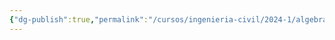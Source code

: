 ```yaml
---
{"dg-publish":true,"permalink":"/cursos/ingenieria-civil/2024-1/algebra-lineal/1-ecuaciones-lineales-en-algebra-lineal/attachments/operaciones-de-matrices-2024-03-27-10-13-09-excalidraw/","tags":["excalidraw"]}
---
```

<style> .container {font-family: sans-serif; text-align: center;} .button-wrapper button {z-index: 1;height: 40px; width: 100px; margin: 10px;padding: 5px;} .excalidraw .App-menu_top .buttonList { display: flex;} .excalidraw-wrapper { height: 800px; margin: 50px; position: relative;} :root[dir="ltr"] .excalidraw .layer-ui__wrapper .zen-mode-transition.App-menu_bottom--transition-left {transform: none;} </style><script src="https://cdn.jsdelivr.net/npm/react@17/umd/react.production.min.js"></script><script src="https://cdn.jsdelivr.net/npm/react-dom@17/umd/react-dom.production.min.js"></script><script type="text/javascript" src="https://cdn.jsdelivr.net/npm/@excalidraw/excalidraw@0/dist/excalidraw.production.min.js"></script><div id="Operaciones_de_matrices_2024-03-27_1013.09.excalidraw.md"></div><script>(function(){const InitialData={"type":"excalidraw","version":2,"source":"https://github.com/zsviczian/obsidian-excalidraw-plugin/releases/tag/1.9.12","elements":[{"id":"eLfVNEWWW2SK5JMjg7Ogd","type":"freedraw","x":-559.3333282470703,"y":-254.3802032470703,"width":108.66667175292969,"height":45.333335876464844,"angle":0,"strokeColor":"#1e1e1e","backgroundColor":"transparent","fillStyle":"hachure","strokeWidth":0.5,"strokeStyle":"solid","roughness":1,"opacity":100,"groupIds":[],"frameId":null,"roundness":null,"seed":1373661213,"version":171,"versionNonce":979857363,"isDeleted":false,"boundElements":null,"updated":1711545385860,"link":null,"locked":false,"points":[[0,0],[-0.6666717529296875,0],[-2.6666717529296875,-0.6666717529296875],[-4.6666717529296875,-0.6666717529296875],[-6.6666717529296875,0.6666641235351562],[-8,5.3333282470703125],[-8.666671752929688,11.333328247070312],[-6.6666717529296875,19.333328247070312],[-4,24.666664123535156],[-1.3333358764648438,28.666664123535156],[4,28.666664123535156],[8,24.666664123535156],[10.666664123535156,20.666664123535156],[12.666664123535156,18],[13.333328247070312,17.333328247070312],[12.666664123535156,16.666664123535156],[11.333328247070312,16],[10,16.666664123535156],[8.666664123535156,18],[7.3333282470703125,21.333328247070312],[8,26.666664123535156],[10.666664123535156,29.333328247070312],[14.666664123535156,28.666664123535156],[16,26.666664123535156],[17.333328247070312,24],[16.666664123535156,20.666664123535156],[15.333328247070312,18.666664123535156],[14,18],[14,19.333328247070312],[15.333328247070312,22],[17.333328247070312,24.666664123535156],[18.666664123535156,24],[21.333328247070312,22],[25.333328247070312,17.333328247070312],[28.666664123535156,14.666664123535156],[30.666664123535156,14],[31.333328247070312,15.333328247070312],[31.333328247070312,17.333328247070312],[31.333328247070312,20.666664123535156],[32,22.666664123535156],[32,23.333328247070312],[32.666664123535156,23.333328247070312],[32.666664123535156,22.666664123535156],[32.666664123535156,19.333328247070312],[33.33332824707031,18],[34,18],[34,18.666664123535156],[34.666664123535156,20.666664123535156],[35.33332824707031,22.666664123535156],[36,24.666664123535156],[36.666664123535156,26],[37.33332824707031,26],[38,25.333328247070312],[38.666664123535156,24.666664123535156],[39.33332824707031,23.333328247070312],[40,20.666664123535156],[40,18],[40.666664123535156,16.666664123535156],[41.33332824707031,16],[42,16],[42,17.333328247070312],[42,22.666664123535156],[42,30],[42,37.33332824707031],[42,44],[42,44.666664123535156],[42,42.666664123535156],[43.33332824707031,34],[44.666664123535156,26],[46.666664123535156,19.333328247070312],[47.33332824707031,16],[48,17.333328247070312],[50,21.333328247070312],[51.33332824707031,24],[52.66667175292969,26],[54,26],[54.66667175292969,25.333328247070312],[55.33332824707031,23.333328247070312],[56,19.333328247070312],[56.66667175292969,18],[58,16.666664123535156],[58.66667175292969,16],[59.33332824707031,16.666664123535156],[58,18],[56.66667175292969,18.666664123535156],[56,20],[56,23.333328247070312],[57.33332824707031,26],[59.33332824707031,28.666664123535156],[60.66667175292969,28.666664123535156],[62.66667175292969,27.333328247070312],[65.33332824707031,26.666664123535156],[67.33332824707031,24],[68,22.666664123535156],[66.66667175292969,20.666664123535156],[64.66667175292969,20],[63.33332824707031,20],[62.66667175292969,22],[63.33332824707031,24.666664123535156],[65.33332824707031,26],[68.66667175292969,27.333328247070312],[70.66667175292969,27.333328247070312],[72,26.666664123535156],[74,24.666664123535156],[74.66667175292969,22.666664123535156],[74.66667175292969,20],[75.33332824707031,16],[76,13.333328247070312],[75.33332824707031,12],[74.66667175292969,12.666664123535156],[74,14],[73.33332824707031,16],[73.33332824707031,17.333328247070312],[73.33332824707031,18],[73.33332824707031,18.666664123535156],[72.66667175292969,18.666664123535156],[73.33332824707031,18.666664123535156],[73.33332824707031,18],[73.33332824707031,16.666664123535156],[72.66667175292969,14.666664123535156],[72.66667175292969,12],[72.66667175292969,7.3333282470703125],[72,4],[70.66667175292969,1.3333282470703125],[69.33332824707031,0],[69.33332824707031,1.3333282470703125],[70,8.666664123535156],[71.33332824707031,16],[74,24.666664123535156],[76.66667175292969,34],[78.66667175292969,36],[80.66667175292969,34],[82.66667175292969,26],[83.33332824707031,20.666664123535156],[82,16.666664123535156],[82,16],[84,16.666664123535156],[84.66667175292969,17.333328247070312],[86.66667175292969,18],[87.33332824707031,18.666664123535156],[88,18.666664123535156],[86.66667175292969,18],[85.33332824707031,17.333328247070312],[82,16.666664123535156],[81.33332824707031,18],[82,22],[84.66667175292969,29.333328247070312],[86.66667175292969,31.333328247070312],[89.33332824707031,30.666664123535156],[90,26.666664123535156],[90,22.666664123535156],[90.66667175292969,20.666664123535156],[90.66667175292969,20],[91.33332824707031,22],[92,25.333328247070312],[92.66667175292969,26],[94.66667175292969,25.333328247070312],[96.66667175292969,25.333328247070312],[98.66667175292969,26.666664123535156],[100,28],[100,26.666664123535156],[99.33332824707031,26],[99.33332824707031,26]],"pressures":[0.2158203125,0.228515625,0.2705078125,0.30078125,0.310546875,0.310546875,0.310546875,0.3095703125,0.3037109375,0.29296875,0.2734375,0.267578125,0.2666015625,0.2685546875,0.26953125,0.2734375,0.28125,0.283203125,0.283203125,0.2822265625,0.2783203125,0.2548828125,0.2119140625,0.189453125,0.1728515625,0.1826171875,0.2080078125,0.26953125,0.28125,0.279296875,0.2373046875,0.2099609375,0.1865234375,0.1708984375,0.1767578125,0.1875,0.2119140625,0.2333984375,0.24609375,0.2490234375,0.2509765625,0.251953125,0.2548828125,0.2548828125,0.255859375,0.255859375,0.2490234375,0.251953125,0.2529296875,0.2529296875,0.2529296875,0.251953125,0.2509765625,0.25,0.2490234375,0.2490234375,0.2509765625,0.25390625,0.2548828125,0.255859375,0.2607421875,0.3017578125,0.3115234375,0.314453125,0.31640625,0.31640625,0.30078125,0.30078125,0.3017578125,0.3017578125,0.302734375,0.2919921875,0.2919921875,0.29296875,0.2939453125,0.2880859375,0.283203125,0.2802734375,0.2822265625,0.2822265625,0.2802734375,0.28125,0.2822265625,0.2998046875,0.3076171875,0.310546875,0.306640625,0.3046875,0.2998046875,0.2919921875,0.291015625,0.2919921875,0.291015625,0.2919921875,0.2978515625,0.3056640625,0.3056640625,0.3056640625,0.3037109375,0.30078125,0.2958984375,0.2919921875,0.291015625,0.2919921875,0.2939453125,0.296875,0.2978515625,0.298828125,0.30078125,0.3037109375,0.3046875,0.306640625,0.306640625,0.306640625,0.3076171875,0.41796875,0.423828125,0.435546875,0.4345703125,0.4345703125,0.4345703125,0.43359375,0.4326171875,0.435546875,0.4384765625,0.4248046875,0.4208984375,0.4189453125,0.4169921875,0.4140625,0.396484375,0.3720703125,0.37109375,0.3740234375,0.380859375,0.376953125,0.3671875,0.3671875,0.369140625,0.369140625,0.3662109375,0.3583984375,0.361328125,0.365234375,0.3623046875,0.361328125,0.361328125,0.357421875,0.3486328125,0.3505859375,0.3525390625,0.3544921875,0.35546875,0.3603515625,0.361328125,0.3603515625,0.3564453125,0.3544921875,0.35546875,0.3583984375,0.330078125,0.22265625,0],"simulatePressure":false,"lastCommittedPoint":[99.33332824707031,26]},{"id":"bFCL59a-o5qy1DIrG_2wz","type":"freedraw","x":-547.3333282470703,"y":-163.046875,"width":42,"height":34,"angle":0,"strokeColor":"#1e1e1e","backgroundColor":"transparent","fillStyle":"hachure","strokeWidth":0.5,"strokeStyle":"solid","roughness":1,"opacity":100,"groupIds":[],"frameId":null,"roundness":null,"seed":1133871837,"version":52,"versionNonce":367422173,"isDeleted":false,"boundElements":null,"updated":1711545385860,"link":null,"locked":false,"points":[[0,0],[0,0.6666717529296875],[0.6666641235351562,2],[2.6666641235351562,3.333343505859375],[4.666664123535156,4],[7.3333282470703125,4],[10.666664123535156,2],[16.666664123535156,-4],[18.666664123535156,-8.666656494140625],[18.666664123535156,-12.666656494140625],[17.333328247070312,-18.666656494140625],[14.666664123535156,-22.666656494140625],[12.666664123535156,-24.666656494140625],[11.333328247070312,-24.666656494140625],[10.666664123535156,-22],[10.666664123535156,-18],[12,-14],[15.333328247070312,-8],[19.333328247070312,-4.666656494140625],[23.333328247070312,-2],[26.666664123535156,-1.3333282470703125],[28,0],[28.666664123535156,1.333343505859375],[28,2.6666717529296875],[26,5.333343505859375],[22.666664123535156,8],[20.666664123535156,8.666671752929688],[20.666664123535156,9.333343505859375],[22.666664123535156,9.333343505859375],[25.333328247070312,8.666671752929688],[27.333328247070312,6.6666717529296875],[30,4.6666717529296875],[30.666664123535156,3.333343505859375],[32,2.6666717529296875],[33.33332824707031,1.333343505859375],[34,0.6666717529296875],[34.666664123535156,0.6666717529296875],[35.33332824707031,2],[37.33332824707031,4],[39.33332824707031,6],[40.66667175292969,6.6666717529296875],[41.33332824707031,6.6666717529296875],[42,6.6666717529296875],[42,6.6666717529296875]],"pressures":[0.193359375,0.205078125,0.2294921875,0.232421875,0.232421875,0.2314453125,0.232421875,0.236328125,0.2412109375,0.2470703125,0.2529296875,0.2568359375,0.2685546875,0.2919921875,0.3095703125,0.3095703125,0.30859375,0.3076171875,0.306640625,0.3056640625,0.3056640625,0.306640625,0.3154296875,0.361328125,0.38671875,0.39453125,0.39453125,0.3935546875,0.369140625,0.365234375,0.361328125,0.361328125,0.3623046875,0.36328125,0.3642578125,0.365234375,0.36328125,0.3623046875,0.3623046875,0.36328125,0.3271484375,0.271484375,0.19921875,0],"simulatePressure":false,"lastCommittedPoint":[42,6.6666717529296875]},{"id":"dkxkrWEnUwLG4cCo9ZpW0","type":"freedraw","x":-518,"y":-175.71353149414062,"width":5.333335876464844,"height":2.666656494140625,"angle":0,"strokeColor":"#1e1e1e","backgroundColor":"transparent","fillStyle":"hachure","strokeWidth":0.5,"strokeStyle":"solid","roughness":1,"opacity":100,"groupIds":[],"frameId":null,"roundness":null,"seed":1239952691,"version":16,"versionNonce":1915747699,"isDeleted":false,"boundElements":null,"updated":1711545385860,"link":null,"locked":false,"points":[[0,0],[-0.6666641235351562,1.3333282470703125],[0,2],[1.3333358764648438,2.666656494140625],[2.6666717529296875,2.666656494140625],[4.6666717529296875,1.3333282470703125],[0,0]],"pressures":[0.1767578125,0.3671875,0.423828125,0.4423828125,0.4423828125,0.3779296875,0],"simulatePressure":false,"lastCommittedPoint":[4.6666717529296875,1.3333282470703125]},{"id":"E5rrbsVnegRO9mUBC1be_","type":"freedraw","x":-468.6666564941406,"y":-154.3802032470703,"width":13.333328247070312,"height":27.333343505859375,"angle":0,"strokeColor":"#1e1e1e","backgroundColor":"transparent","fillStyle":"hachure","strokeWidth":0.5,"strokeStyle":"solid","roughness":1,"opacity":100,"groupIds":[],"frameId":null,"roundness":null,"seed":1693617405,"version":22,"versionNonce":116328253,"isDeleted":false,"boundElements":null,"updated":1711545385860,"link":null,"locked":false,"points":[[0,0],[0.666656494140625,-3.3333282470703125],[2.666656494140625,-11.333328247070312],[4.666656494140625,-17.333328247070312],[6,-21.333328247070312],[6.666656494140625,-22.666671752929688],[7.3333282470703125,-22],[8.666656494140625,-16],[10,-8.666671752929688],[11.333328247070312,-2],[13.333328247070312,4],[13.333328247070312,4.6666717529296875],[13.333328247070312,4],[13.333328247070312,4]],"pressures":[0.1787109375,0.3076171875,0.3095703125,0.310546875,0.3115234375,0.3125,0.3115234375,0.3203125,0.333984375,0.33984375,0.3427734375,0.33984375,0.2001953125,0],"simulatePressure":false,"lastCommittedPoint":[13.333328247070312,4]},{"id":"FuMOac74mFBEPumxh9oQo","type":"freedraw","x":-466.6666564941406,"y":-162.3802032470703,"width":12.666656494140625,"height":0,"angle":0,"strokeColor":"#1e1e1e","backgroundColor":"transparent","fillStyle":"hachure","strokeWidth":0.5,"strokeStyle":"solid","roughness":1,"opacity":100,"groupIds":[],"frameId":null,"roundness":null,"seed":1218271411,"version":16,"versionNonce":1758844691,"isDeleted":false,"boundElements":null,"updated":1711545385860,"link":null,"locked":false,"points":[[0,0],[0.666656494140625,0],[4.666656494140625,0],[8,0],[10.666656494140625,0],[12,0],[12.666656494140625,0],[12.666656494140625,0]],"pressures":[0.220703125,0.2353515625,0.3447265625,0.3681640625,0.3759765625,0.3544921875,0.3466796875,0],"simulatePressure":false,"lastCommittedPoint":[12.666656494140625,0]},{"id":"vAfKmCppnZ8zuZMn-2zrn","type":"freedraw","x":-446.6666564941406,"y":-161.71353149414062,"width":5.3333282470703125,"height":0.6666717529296875,"angle":0,"strokeColor":"#1e1e1e","backgroundColor":"transparent","fillStyle":"hachure","strokeWidth":0.5,"strokeStyle":"solid","roughness":1,"opacity":100,"groupIds":[],"frameId":null,"roundness":null,"seed":1322097021,"version":16,"versionNonce":426055581,"isDeleted":false,"boundElements":null,"updated":1711545385860,"link":null,"locked":false,"points":[[0,0],[0.666656494140625,0],[2.666656494140625,0],[4,0],[5.3333282470703125,0],[5.3333282470703125,-0.6666717529296875],[0,0]],"pressures":[0.224609375,0.287109375,0.353515625,0.3837890625,0.390625,0.23828125,0],"simulatePressure":false,"lastCommittedPoint":[5.3333282470703125,-0.6666717529296875]},{"id":"dV11ycWzmm2ELjhB6cFXX","type":"freedraw","x":-445.3333282470703,"y":-168.3802032470703,"width":6,"height":0.6666717529296875,"angle":0,"strokeColor":"#1e1e1e","backgroundColor":"transparent","fillStyle":"hachure","strokeWidth":0.5,"strokeStyle":"solid","roughness":1,"opacity":100,"groupIds":[],"frameId":null,"roundness":null,"seed":186124115,"version":16,"versionNonce":1825537203,"isDeleted":false,"boundElements":null,"updated":1711545385860,"link":null,"locked":false,"points":[[0,0],[0.6666717529296875,0],[2,0],[3.3333282470703125,-0.6666717529296875],[5.3333282470703125,0],[6,0],[0,0]],"pressures":[0.3330078125,0.4423828125,0.4912109375,0.494140625,0.392578125,0.36328125,0],"simulatePressure":false,"lastCommittedPoint":[6,0]},{"id":"PzDSQ0Jjcb2PaQx86fkPO","type":"freedraw","x":-413.3333282470703,"y":-123.046875,"width":12.666671752929688,"height":88.00000762939453,"angle":0,"strokeColor":"#1e1e1e","backgroundColor":"transparent","fillStyle":"hachure","strokeWidth":0.5,"strokeStyle":"solid","roughness":1,"opacity":100,"groupIds":[],"frameId":null,"roundness":null,"seed":478278877,"version":46,"versionNonce":662313981,"isDeleted":false,"boundElements":null,"updated":1711545385860,"link":null,"locked":false,"points":[[0,0],[0,0.6666717529296875],[-0.6666717529296875,1.333343505859375],[-1.3333282470703125,1.333343505859375],[-2.6666717529296875,1.333343505859375],[-4.6666717529296875,1.333343505859375],[-6.6666717529296875,1.333343505859375],[-9.333328247070312,1.333343505859375],[-10,1.333343505859375],[-11.333328247070312,1.333343505859375],[-12,0.6666717529296875],[-11.333328247070312,0],[-10.666671752929688,-2],[-10.666671752929688,-4],[-9.333328247070312,-9.333328247070312],[-8.666671752929688,-14.666656494140625],[-8.666671752929688,-22],[-8.666671752929688,-34],[-9.333328247070312,-44],[-9.333328247070312,-54],[-9.333328247070312,-66],[-10,-72.66665649414062],[-10,-77.33332824707031],[-10,-82],[-10,-84.66665649414062],[-10.666671752929688,-86],[-10.666671752929688,-86.66666412353516],[-10.666671752929688,-86],[-10,-86],[-8,-84],[-6,-83.33332824707031],[-4.6666717529296875,-82.66665649414062],[-2.6666717529296875,-82],[-1.3333282470703125,-82],[0,-81.33332824707031],[0.6666717529296875,-81.33332824707031],[0,-81.33332824707031],[0,-81.33332824707031]],"pressures":[0.212890625,0.2431640625,0.3251953125,0.392578125,0.419921875,0.4306640625,0.4326171875,0.43359375,0.43359375,0.4306640625,0.4267578125,0.4228515625,0.419921875,0.419921875,0.4169921875,0.416015625,0.416015625,0.416015625,0.41796875,0.4189453125,0.419921875,0.4208984375,0.421875,0.4228515625,0.4228515625,0.4228515625,0.423828125,0.4208984375,0.4189453125,0.4169921875,0.4169921875,0.4169921875,0.41796875,0.4189453125,0.4189453125,0.4189453125,0.322265625,0],"simulatePressure":false,"lastCommittedPoint":[0,-81.33332824707031]},{"id":"PDel-NldQS1Qi5yKbVmkr","type":"freedraw","x":-394.6666564941406,"y":-180.3802032470703,"width":11.333343505859375,"height":12.666656494140625,"angle":0,"strokeColor":"#1e1e1e","backgroundColor":"transparent","fillStyle":"hachure","strokeWidth":0.5,"strokeStyle":"solid","roughness":1,"opacity":100,"groupIds":[],"frameId":null,"roundness":null,"seed":1127267923,"version":27,"versionNonce":969109075,"isDeleted":false,"boundElements":null,"updated":1711545385860,"link":null,"locked":false,"points":[[0,0],[0,0.6666717529296875],[-0.6666717529296875,0.6666717529296875],[-2.6666717529296875,1.3333282470703125],[-4.6666717529296875,1.3333282470703125],[-7.333343505859375,1.3333282470703125],[-8.666671752929688,0.6666717529296875],[-8.666671752929688,0],[-8.666671752929688,-2.6666717529296875],[-7.333343505859375,-4.6666717529296875],[-6.6666717529296875,-7.3333282470703125],[-6,-10],[-6.6666717529296875,-10.666671752929688],[-8,-11.333328247070312],[-10,-11.333328247070312],[-11.333343505859375,-10.666671752929688],[-11.333343505859375,-10],[-10.666671752929688,-8.666671752929688],[-10.666671752929688,-8.666671752929688]],"pressures":[0.2265625,0.35546875,0.4560546875,0.4755859375,0.4765625,0.4775390625,0.4765625,0.4736328125,0.466796875,0.4609375,0.451171875,0.4453125,0.4482421875,0.4521484375,0.455078125,0.451171875,0.419921875,0.2275390625,0],"simulatePressure":false,"lastCommittedPoint":[-10.666671752929688,-8.666671752929688]},{"id":"76QGKpc_DabKRWjyetWpP","type":"freedraw","x":-365.33331298828125,"y":-188.3802032470703,"width":11.333343505859375,"height":16,"angle":0,"strokeColor":"#1e1e1e","backgroundColor":"transparent","fillStyle":"hachure","strokeWidth":0.5,"strokeStyle":"solid","roughness":1,"opacity":100,"groupIds":[],"frameId":null,"roundness":null,"seed":893420179,"version":26,"versionNonce":1227854941,"isDeleted":false,"boundElements":null,"updated":1711545385860,"link":null,"locked":false,"points":[[0,0],[0,-0.6666717529296875],[-1.333343505859375,-2],[-2.66668701171875,-2.6666717529296875],[-5.333343505859375,-3.3333282470703125],[-8.66668701171875,-2],[-10.66668701171875,0],[-10.66668701171875,2.6666717529296875],[-7.333343505859375,6],[-4.66668701171875,7.3333282470703125],[-2,8],[0.666656494140625,9.333328247070312],[0.666656494140625,10],[0,11.333328247070312],[-2,12.666671752929688],[-4,12.666671752929688],[-5.333343505859375,12.666671752929688],[-5.333343505859375,12.666671752929688]],"pressures":[0.28515625,0.3701171875,0.4873046875,0.51953125,0.5322265625,0.5322265625,0.51953125,0.478515625,0.400390625,0.375,0.369140625,0.369140625,0.3740234375,0.419921875,0.4384765625,0.423828125,0.365234375,0],"simulatePressure":false,"lastCommittedPoint":[-5.333343505859375,12.666671752929688]},{"id":"fu1yns_HHW7_YHxGv8Cxh","type":"freedraw","x":-410.6666564941406,"y":-145.046875,"width":11.333328247070312,"height":0.666656494140625,"angle":0,"strokeColor":"#1e1e1e","backgroundColor":"transparent","fillStyle":"hachure","strokeWidth":0.5,"strokeStyle":"solid","roughness":1,"opacity":100,"groupIds":[],"frameId":null,"roundness":null,"seed":1548110717,"version":15,"versionNonce":1384655859,"isDeleted":false,"boundElements":null,"updated":1711545385860,"link":null,"locked":false,"points":[[0,0],[2.666656494140625,0],[5.3333282470703125,0],[8.666656494140625,-0.666656494140625],[10.666656494140625,-0.666656494140625],[11.333328247070312,-0.666656494140625],[11.333328247070312,-0.666656494140625]],"pressures":[0.23046875,0.29296875,0.3564453125,0.3818359375,0.3876953125,0.3447265625,0],"simulatePressure":false,"lastCommittedPoint":[11.333328247070312,-0.666656494140625]},{"id":"arUHvhsD59gomqbaGFWWP","type":"freedraw","x":-398.6666564941406,"y":-155.046875,"width":11.333328247070312,"height":18.666671752929688,"angle":0,"strokeColor":"#1e1e1e","backgroundColor":"transparent","fillStyle":"hachure","strokeWidth":0.5,"strokeStyle":"solid","roughness":1,"opacity":100,"groupIds":[],"frameId":null,"roundness":null,"seed":1019880701,"version":30,"versionNonce":441909437,"isDeleted":false,"boundElements":null,"updated":1711545385860,"link":null,"locked":false,"points":[[0,0],[2,0],[2.666656494140625,0],[6,0.6666717529296875],[8,2],[8.666656494140625,4],[8,6],[6,7.333343505859375],[4.666656494140625,7.333343505859375],[4,6.6666717529296875],[5.3333282470703125,6],[7.3333282470703125,6],[10,8],[11.333328247070312,11.333343505859375],[11.333328247070312,14],[10.666656494140625,16.666671752929688],[8,18],[5.3333282470703125,18.666671752929688],[2.666656494140625,18],[2,17.333343505859375],[2,16.666671752929688],[2,16.666671752929688]],"pressures":[0.2353515625,0.357421875,0.384765625,0.4287109375,0.44140625,0.44921875,0.453125,0.455078125,0.4453125,0.3955078125,0.3798828125,0.376953125,0.384765625,0.4345703125,0.4736328125,0.498046875,0.5048828125,0.505859375,0.49609375,0.4560546875,0.3369140625,0],"simulatePressure":false,"lastCommittedPoint":[2,16.666671752929688]},{"id":"l_odOdi4O1DKREEUCc_v8","type":"freedraw","x":-370.6666564941406,"y":-138.3802032470703,"width":14.666656494140625,"height":20,"angle":0,"strokeColor":"#1e1e1e","backgroundColor":"transparent","fillStyle":"hachure","strokeWidth":0.5,"strokeStyle":"solid","roughness":1,"opacity":100,"groupIds":[],"frameId":null,"roundness":null,"seed":291295027,"version":22,"versionNonce":455357843,"isDeleted":false,"boundElements":null,"updated":1711545385860,"link":null,"locked":false,"points":[[0,0],[0,0.6666717529296875],[1.333343505859375,0.6666717529296875],[3.333343505859375,-0.6666717529296875],[5.333343505859375,-4],[7.333343505859375,-8],[8.666656494140625,-12],[8.666656494140625,-14.666671752929688],[6.666656494140625,-18],[4,-19.333328247070312],[0,-19.333328247070312],[-5.333343505859375,-18.666671752929688],[-6,-18],[-6,-18]],"pressures":[0.19140625,0.2431640625,0.29296875,0.328125,0.349609375,0.357421875,0.3603515625,0.37890625,0.4375,0.4736328125,0.484375,0.4228515625,0.3486328125,0],"simulatePressure":false,"lastCommittedPoint":[-6,-18]},{"id":"6ZQCN1lldNd09JJdE-43k","type":"freedraw","x":-372.6666564941406,"y":-149.046875,"width":14,"height":2,"angle":0,"strokeColor":"#1e1e1e","backgroundColor":"transparent","fillStyle":"hachure","strokeWidth":0.5,"strokeStyle":"solid","roughness":1,"opacity":100,"groupIds":[],"frameId":null,"roundness":null,"seed":271331357,"version":16,"versionNonce":1083302173,"isDeleted":false,"boundElements":null,"updated":1711545385860,"link":null,"locked":false,"points":[[0,0],[0.666656494140625,0.6666717529296875],[2.666656494140625,0.6666717529296875],[6,1.333343505859375],[9.333343505859375,1.333343505859375],[12.666656494140625,2],[14,2],[14,2]],"pressures":[0.2587890625,0.3935546875,0.45703125,0.5029296875,0.5185546875,0.521484375,0.458984375,0],"simulatePressure":false,"lastCommittedPoint":[14,2]},{"id":"BuAP521u23e8XCy-tMXaT","type":"freedraw","x":-346.6666564941406,"y":-133.71353149414062,"width":23.333343505859375,"height":76,"angle":0,"strokeColor":"#1e1e1e","backgroundColor":"transparent","fillStyle":"hachure","strokeWidth":0.5,"strokeStyle":"solid","roughness":1,"opacity":100,"groupIds":[],"frameId":null,"roundness":null,"seed":1617885875,"version":38,"versionNonce":852364083,"isDeleted":false,"boundElements":null,"updated":1711545385860,"link":null,"locked":false,"points":[[0,0],[0.666656494140625,0],[2.666656494140625,0.666656494140625],[5.333343505859375,2],[9.333343505859375,4],[11.333343505859375,5.3333282470703125],[12,6],[12,5.3333282470703125],[11.333343505859375,4],[10.666656494140625,1.3333282470703125],[10,-4.6666717529296875],[9.333343505859375,-12],[8.666656494140625,-21.333343505859375],[8,-32],[8.666656494140625,-45.333343505859375],[9.333343505859375,-52],[9.333343505859375,-60],[8.666656494140625,-64],[8.666656494140625,-66],[8.666656494140625,-66.66667175292969],[8.666656494140625,-67.33334350585938],[6.666656494140625,-67.33334350585938],[4,-67.33334350585938],[0,-68],[-5.333343505859375,-68.66667175292969],[-9.333343505859375,-68.66667175292969],[-11.333343505859375,-68],[-10,-69.33334350585938],[-8.666656494140625,-70],[-8.666656494140625,-70]],"pressures":[0.2607421875,0.3740234375,0.3955078125,0.4052734375,0.412109375,0.4150390625,0.41796875,0.4208984375,0.4208984375,0.419921875,0.4189453125,0.41796875,0.41796875,0.41796875,0.4189453125,0.419921875,0.4228515625,0.423828125,0.4248046875,0.42578125,0.427734375,0.4755859375,0.5029296875,0.5087890625,0.509765625,0.5107421875,0.5009765625,0.4072265625,0.3974609375,0],"simulatePressure":false,"lastCommittedPoint":[-8.666656494140625,-70]},{"id":"-E_n5jsyU_5UCPwzLMmNV","type":"freedraw","x":-279.33331298828125,"y":-171.046875,"width":22,"height":38,"angle":0,"strokeColor":"#1e1e1e","backgroundColor":"transparent","fillStyle":"hachure","strokeWidth":0.5,"strokeStyle":"solid","roughness":1,"opacity":100,"groupIds":[],"frameId":null,"roundness":null,"seed":2111004573,"version":48,"versionNonce":827438461,"isDeleted":false,"boundElements":null,"updated":1711545385860,"link":null,"locked":false,"points":[[0,0],[-0.66668701171875,0],[-0.66668701171875,0.6666717529296875],[-1.333343505859375,3.333343505859375],[-1.333343505859375,7.333343505859375],[0,10.666671752929688],[1.33331298828125,12.666671752929688],[3.33331298828125,14],[5.33331298828125,14],[7.33331298828125,13.333343505859375],[10,10.666671752929688],[10.666656494140625,8.666671752929688],[10.666656494140625,6.6666717529296875],[10.666656494140625,6],[11.33331298828125,6],[11.33331298828125,5.333343505859375],[10.666656494140625,4.6666717529296875],[10.666656494140625,4],[10.666656494140625,3.333343505859375],[11.33331298828125,3.333343505859375],[11.33331298828125,4],[11.33331298828125,4.6666717529296875],[12,6.6666717529296875],[12.666656494140625,9.333343505859375],[14,14],[14,18.666671752929688],[13.33331298828125,24],[11.33331298828125,32],[9.33331298828125,35.333343505859375],[6,38],[2.666656494140625,38],[2,36.66667175292969],[1.33331298828125,33.333343505859375],[4,28.666671752929688],[8.666656494140625,25.333343505859375],[14,22],[18.666656494140625,19.333343505859375],[20.666656494140625,18],[20.666656494140625,16],[20.666656494140625,16]],"pressures":[0.236328125,0.3349609375,0.3759765625,0.3994140625,0.3994140625,0.400390625,0.3994140625,0.3974609375,0.39453125,0.392578125,0.390625,0.390625,0.392578125,0.39453125,0.39453125,0.39453125,0.3955078125,0.3955078125,0.376953125,0.373046875,0.373046875,0.3720703125,0.3701171875,0.375,0.392578125,0.3994140625,0.4052734375,0.4091796875,0.4111328125,0.4111328125,0.408203125,0.4033203125,0.4013671875,0.3994140625,0.3974609375,0.3984375,0.400390625,0.3759765625,0.3525390625,0],"simulatePressure":false,"lastCommittedPoint":[20.666656494140625,16]},{"id":"ITvZp-ZCo8WosUdoG3qtX","type":"freedraw","x":-232.66665649414062,"y":-160.3802032470703,"width":16.666656494140625,"height":22,"angle":0,"strokeColor":"#1e1e1e","backgroundColor":"transparent","fillStyle":"hachure","strokeWidth":0.5,"strokeStyle":"solid","roughness":1,"opacity":100,"groupIds":[],"frameId":null,"roundness":null,"seed":426114355,"version":25,"versionNonce":233581779,"isDeleted":false,"boundElements":null,"updated":1711545385860,"link":null,"locked":false,"points":[[0,0],[0,0.6666717529296875],[0,1.3333282470703125],[0,2],[0.666656494140625,2.6666717529296875],[0.666656494140625,2],[1.333343505859375,0],[2.666656494140625,-6],[5.333343505859375,-16],[6,-19.333328247070312],[6.666656494140625,-19.333328247070312],[8,-17.333328247070312],[10,-12.666671752929688],[12,-6],[14.666656494140625,1.3333282470703125],[16.666656494140625,2.6666717529296875],[16.666656494140625,2.6666717529296875]],"pressures":[0.19140625,0.2119140625,0.2802734375,0.302734375,0.3583984375,0.380859375,0.392578125,0.3994140625,0.4033203125,0.404296875,0.404296875,0.4033203125,0.404296875,0.40625,0.408203125,0.3759765625,0],"simulatePressure":false,"lastCommittedPoint":[16.666656494140625,2.6666717529296875]},{"id":"S_yNVennpdlC3gVoRP0uJ","type":"freedraw","x":-228.66665649414062,"y":-169.71353149414062,"width":10,"height":2,"angle":0,"strokeColor":"#1e1e1e","backgroundColor":"transparent","fillStyle":"hachure","strokeWidth":0.5,"strokeStyle":"solid","roughness":1,"opacity":100,"groupIds":[],"frameId":null,"roundness":null,"seed":1536924627,"version":16,"versionNonce":936902109,"isDeleted":false,"boundElements":null,"updated":1711545385861,"link":null,"locked":false,"points":[[0,0],[1.333343505859375,0.666656494140625],[2.666656494140625,0.666656494140625],[5.333343505859375,0.666656494140625],[8,-0.6666717529296875],[9.333343505859375,-1.333343505859375],[10,-1.333343505859375],[10,-1.333343505859375]],"pressures":[0.2607421875,0.3330078125,0.404296875,0.44921875,0.46875,0.4462890625,0.3408203125,0],"simulatePressure":false,"lastCommittedPoint":[10,-1.333343505859375]},{"id":"OWaybtFN0lpcCKANEmvKr","type":"freedraw","x":-224,"y":-176.3802032470703,"width":8.66668701171875,"height":2,"angle":0,"strokeColor":"#1e1e1e","backgroundColor":"transparent","fillStyle":"hachure","strokeWidth":0.5,"strokeStyle":"solid","roughness":1,"opacity":100,"groupIds":[],"frameId":null,"roundness":null,"seed":213526621,"version":17,"versionNonce":1343560307,"isDeleted":false,"boundElements":null,"updated":1711545385861,"link":null,"locked":false,"points":[[0,0],[0,-0.6666717529296875],[0.66668701171875,-1.3333282470703125],[2,-2],[5.333343505859375,-2],[7.333343505859375,-2],[8,-1.3333282470703125],[8.66668701171875,-1.3333282470703125],[8.66668701171875,-1.3333282470703125]],"pressures":[0.1591796875,0.251953125,0.37890625,0.435546875,0.4619140625,0.458984375,0.3994140625,0.330078125,0],"simulatePressure":false,"lastCommittedPoint":[8.66668701171875,-1.3333282470703125]},{"id":"8Dwop0H7OsyHCboeUTBh6","type":"freedraw","x":-204.66665649414062,"y":-168.3802032470703,"width":1.333343505859375,"height":15.333328247070312,"angle":0,"strokeColor":"#1e1e1e","backgroundColor":"transparent","fillStyle":"hachure","strokeWidth":0.5,"strokeStyle":"solid","roughness":1,"opacity":100,"groupIds":[],"frameId":null,"roundness":null,"seed":295980605,"version":17,"versionNonce":993409597,"isDeleted":false,"boundElements":null,"updated":1711545385861,"link":null,"locked":false,"points":[[0,0],[-0.666656494140625,0],[-0.666656494140625,-1.3333282470703125],[-1.333343505859375,-4],[-1.333343505859375,-10],[-1.333343505859375,-12.666671752929688],[-1.333343505859375,-14.666671752929688],[-1.333343505859375,-15.333328247070312],[-1.333343505859375,-15.333328247070312]],"pressures":[0.3408203125,0.3623046875,0.4423828125,0.4638671875,0.4716796875,0.4638671875,0.376953125,0.3486328125,0],"simulatePressure":false,"lastCommittedPoint":[-1.333343505859375,-15.333328247070312]},{"id":"4sjmVxxCY7XuI3ud6pJ8r","type":"freedraw","x":-188,"y":-161.71353149414062,"width":10,"height":0.6666717529296875,"angle":0,"strokeColor":"#1e1e1e","backgroundColor":"transparent","fillStyle":"hachure","strokeWidth":0.5,"strokeStyle":"solid","roughness":1,"opacity":100,"groupIds":[],"frameId":null,"roundness":null,"seed":1847248925,"version":16,"versionNonce":1712280595,"isDeleted":false,"boundElements":null,"updated":1711545385861,"link":null,"locked":false,"points":[[0,0],[0,-0.6666717529296875],[2,-0.6666717529296875],[4.66668701171875,-0.6666717529296875],[7.333343505859375,-0.6666717529296875],[9.333343505859375,0],[10,0],[10,0]],"pressures":[0.2685546875,0.30859375,0.345703125,0.35546875,0.359375,0.328125,0.3193359375,0],"simulatePressure":false,"lastCommittedPoint":[10,0]},{"id":"cW4lp8srTEhXFa41nSpdp","type":"freedraw","x":-187.33331298828125,"y":-169.046875,"width":9.33331298828125,"height":1.333343505859375,"angle":0,"strokeColor":"#1e1e1e","backgroundColor":"transparent","fillStyle":"hachure","strokeWidth":0.5,"strokeStyle":"solid","roughness":1,"opacity":100,"groupIds":[],"frameId":null,"roundness":null,"seed":295822003,"version":15,"versionNonce":1145957021,"isDeleted":false,"boundElements":null,"updated":1711545385861,"link":null,"locked":false,"points":[[0,0],[1.33331298828125,0],[2,0.6666717529296875],[4.666656494140625,0.6666717529296875],[8,1.333343505859375],[9.33331298828125,1.333343505859375],[9.33331298828125,1.333343505859375]],"pressures":[0.2353515625,0.3212890625,0.345703125,0.3779296875,0.3935546875,0.3837890625,0],"simulatePressure":false,"lastCommittedPoint":[9.33331298828125,1.333343505859375]},{"id":"3AzSKIueACzFq-x3Bd_db","type":"freedraw","x":-142,"y":-130.3802032470703,"width":22,"height":84,"angle":0,"strokeColor":"#1e1e1e","backgroundColor":"transparent","fillStyle":"hachure","strokeWidth":0.5,"strokeStyle":"solid","roughness":1,"opacity":100,"groupIds":[],"frameId":null,"roundness":null,"seed":540897587,"version":44,"versionNonce":1607555507,"isDeleted":false,"boundElements":null,"updated":1711545385861,"link":null,"locked":false,"points":[[0,0],[0,0.6666717529296875],[-0.666656494140625,1.3333282470703125],[-0.666656494140625,2],[-2,2],[-4,2],[-6.666656494140625,1.3333282470703125],[-12,0.6666717529296875],[-17.33331298828125,0.6666717529296875],[-18.666656494140625,0.6666717529296875],[-19.33331298828125,0.6666717529296875],[-19.33331298828125,0],[-18.666656494140625,-1.3333282470703125],[-18,-4],[-17.33331298828125,-8],[-17.33331298828125,-14],[-16.666656494140625,-28],[-17.33331298828125,-38.66667175292969],[-18.666656494140625,-50.66667175292969],[-20.666656494140625,-66],[-21.33331298828125,-75.33332824707031],[-21.33331298828125,-78.66667175292969],[-22,-80],[-22,-80.66667175292969],[-22,-81.33333587646484],[-22,-82],[-21.33331298828125,-82],[-20.666656494140625,-81.33333587646484],[-18,-80.66667175292969],[-14,-78.66667175292969],[-9.33331298828125,-77.33332824707031],[-7.33331298828125,-76.66667175292969],[-7.33331298828125,-77.33332824707031],[-8,-79.33333587646484],[-8.666656494140625,-80],[-8.666656494140625,-80]],"pressures":[0.234375,0.2509765625,0.3056640625,0.3564453125,0.3916015625,0.4150390625,0.4248046875,0.4267578125,0.4287109375,0.4296875,0.4287109375,0.4208984375,0.41796875,0.4140625,0.4111328125,0.412109375,0.416015625,0.421875,0.42578125,0.4296875,0.4326171875,0.4345703125,0.4375,0.4443359375,0.4453125,0.4453125,0.4462890625,0.4423828125,0.44140625,0.443359375,0.4453125,0.447265625,0.447265625,0.3388671875,0.3173828125,0],"simulatePressure":false,"lastCommittedPoint":[-8.666656494140625,-80]},{"id":"vAyvbAVUdNwDiHQKmDNK3","type":"freedraw","x":-145.33331298828125,"y":-191.046875,"width":7.33331298828125,"height":2,"angle":0,"strokeColor":"#1e1e1e","backgroundColor":"transparent","fillStyle":"hachure","strokeWidth":0.5,"strokeStyle":"solid","roughness":1,"opacity":100,"groupIds":[],"frameId":null,"roundness":null,"seed":2031295037,"version":19,"versionNonce":1137741565,"isDeleted":false,"boundElements":null,"updated":1711545385861,"link":null,"locked":false,"points":[[0,0],[0,-0.666656494140625],[0.666656494140625,-0.666656494140625],[2,-1.3333282470703125],[3.33331298828125,-1.3333282470703125],[5.33331298828125,-1.3333282470703125],[6.666656494140625,-1.3333282470703125],[6.666656494140625,-2],[7.33331298828125,-2],[0,0]],"pressures":[0.181640625,0.3564453125,0.3798828125,0.4189453125,0.4423828125,0.451171875,0.4560546875,0.3544921875,0.33203125,0],"simulatePressure":false,"lastCommittedPoint":[7.33331298828125,-2]},{"id":"kYl8oKd4CnLM6JOZF2T7t","type":"freedraw","x":-127.33331298828125,"y":-177.046875,"width":8.666656494140625,"height":23.333328247070312,"angle":0,"strokeColor":"#1e1e1e","backgroundColor":"transparent","fillStyle":"hachure","strokeWidth":0.5,"strokeStyle":"solid","roughness":1,"opacity":100,"groupIds":[],"frameId":null,"roundness":null,"seed":1544259709,"version":24,"versionNonce":176270163,"isDeleted":false,"boundElements":null,"updated":1711545385861,"link":null,"locked":false,"points":[[0,0],[0,-0.666656494140625],[2,-3.3333282470703125],[4,-7.3333282470703125],[5.33331298828125,-12],[6,-16],[7.33331298828125,-19.333328247070312],[7.33331298828125,-21.333328247070312],[6.66668701171875,-22.666656494140625],[6,-22.666656494140625],[4,-22.666656494140625],[2,-22.666656494140625],[0.66668701171875,-23.333328247070312],[-1.333343505859375,-23.333328247070312],[-1.333343505859375,-22.666656494140625],[-1.333343505859375,-22.666656494140625]],"pressures":[0.1767578125,0.3896484375,0.423828125,0.4267578125,0.4287109375,0.4306640625,0.4326171875,0.435546875,0.4375,0.4404296875,0.4443359375,0.4453125,0.4453125,0.4453125,0.4453125,0],"simulatePressure":false,"lastCommittedPoint":[-1.333343505859375,-22.666656494140625]},{"id":"_NaylAkYDASI17BPNWbOR","type":"freedraw","x":-127.33331298828125,"y":-189.71353149414062,"width":13.3333740234375,"height":2.666656494140625,"angle":0,"strokeColor":"#1e1e1e","backgroundColor":"transparent","fillStyle":"hachure","strokeWidth":0.5,"strokeStyle":"solid","roughness":1,"opacity":100,"groupIds":[],"frameId":null,"roundness":null,"seed":1131923155,"version":19,"versionNonce":406824797,"isDeleted":false,"boundElements":null,"updated":1711545385861,"link":null,"locked":false,"points":[[0,0],[0,0.666656494140625],[-0.66668701171875,0.666656494140625],[0.66668701171875,0],[2.66668701171875,-0.6666717529296875],[5.33331298828125,-2],[9.33331298828125,-2],[11.33331298828125,-1.333343505859375],[12.66668701171875,0],[12,0],[12,0]],"pressures":[0.3173828125,0.3486328125,0.3974609375,0.4677734375,0.5029296875,0.5224609375,0.5322265625,0.53515625,0.51171875,0.38671875,0],"simulatePressure":false,"lastCommittedPoint":[12,0]},{"id":"lRtlbyZil5IgoU_a4sF53","type":"freedraw","x":-84,"y":-193.046875,"width":12.6666259765625,"height":22.666671752929688,"angle":0,"strokeColor":"#1e1e1e","backgroundColor":"transparent","fillStyle":"hachure","strokeWidth":0.5,"strokeStyle":"solid","roughness":1,"opacity":100,"groupIds":[],"frameId":null,"roundness":null,"seed":2009549971,"version":46,"versionNonce":1249298675,"isDeleted":false,"boundElements":null,"updated":1711545385861,"link":null,"locked":false,"points":[[0,0],[0.66668701171875,0],[0.66668701171875,-0.666656494140625],[0,-0.666656494140625],[-1.33331298828125,-0.666656494140625],[-4.6666259765625,-1.3333282470703125],[-6.6666259765625,-0.666656494140625],[-8,0],[-10,1.333343505859375],[-10,2.6666717529296875],[-10,4],[-9.33331298828125,6.6666717529296875],[-8,8.666671752929688],[-7.33331298828125,10],[-6.6666259765625,12],[-6,12],[-5.33331298828125,12],[-4.6666259765625,12],[-3.33331298828125,12],[-2.6666259765625,11.333343505859375],[-2.6666259765625,12],[-2,12],[-1.33331298828125,12.666671752929688],[-0.6666259765625,12.666671752929688],[0,13.333343505859375],[0.66668701171875,14],[0.66668701171875,14.666671752929688],[1.3333740234375,16],[2,17.333343505859375],[1.3333740234375,18],[0,20],[-1.33331298828125,20.666671752929688],[-4,21.333343505859375],[-7.33331298828125,20.666671752929688],[-10.6666259765625,20],[-10.6666259765625,19.333343505859375],[-10,19.333343505859375],[-10,19.333343505859375]],"pressures":[0.08203125,0.140625,0.33203125,0.4521484375,0.4892578125,0.4951171875,0.49609375,0.49609375,0.4951171875,0.4931640625,0.4921875,0.4892578125,0.4833984375,0.4814453125,0.4814453125,0.4814453125,0.48046875,0.4765625,0.4736328125,0.4736328125,0.4736328125,0.4736328125,0.47265625,0.4716796875,0.470703125,0.4697265625,0.46875,0.4677734375,0.4677734375,0.46875,0.4716796875,0.47265625,0.4736328125,0.4736328125,0.4716796875,0.2939453125,0.1953125,0],"simulatePressure":false,"lastCommittedPoint":[-10,19.333343505859375]},{"id":"oaZzK_VwNSk2H30qRtmU4","type":"freedraw","x":-102.6666259765625,"y":-179.046875,"width":8,"height":1.3333282470703125,"angle":0,"strokeColor":"#1e1e1e","backgroundColor":"transparent","fillStyle":"hachure","strokeWidth":0.5,"strokeStyle":"solid","roughness":1,"opacity":100,"groupIds":[],"frameId":null,"roundness":null,"seed":1653217597,"version":18,"versionNonce":1408021437,"isDeleted":false,"boundElements":null,"updated":1711545385861,"link":null,"locked":false,"points":[[0,0],[-0.66668701171875,0],[0,0],[1.33331298828125,-0.666656494140625],[3.33331298828125,0],[6,0.6666717529296875],[7.33331298828125,0.6666717529296875],[7.33331298828125,0],[0,0]],"pressures":[0.2431640625,0.2646484375,0.3798828125,0.3994140625,0.40625,0.4091796875,0.380859375,0.3388671875,0],"simulatePressure":false,"lastCommittedPoint":[7.33331298828125,0]},{"id":"QzzFFSYVoyc0gFg1iA36V","type":"freedraw","x":-137.33331298828125,"y":-155.046875,"width":11.33331298828125,"height":19.333328247070312,"angle":0,"strokeColor":"#1e1e1e","backgroundColor":"transparent","fillStyle":"hachure","strokeWidth":0.5,"strokeStyle":"solid","roughness":1,"opacity":100,"groupIds":[],"frameId":null,"roundness":null,"seed":1367103795,"version":33,"versionNonce":892809875,"isDeleted":false,"boundElements":null,"updated":1711545385861,"link":null,"locked":false,"points":[[0,0],[0,-0.666656494140625],[0.666656494140625,-1.3333282470703125],[2.666656494140625,-1.3333282470703125],[5.33331298828125,-1.3333282470703125],[8.666656494140625,-0.666656494140625],[10,0.6666717529296875],[11.33331298828125,3.333343505859375],[11.33331298828125,6],[10.66668701171875,8.666671752929688],[7.33331298828125,10],[4.666656494140625,10.666671752929688],[2.666656494140625,10],[4.666656494140625,10],[8.666656494140625,11.333343505859375],[10,12.666671752929688],[10.66668701171875,14.666671752929688],[10.66668701171875,16.666671752929688],[9.33331298828125,17.333343505859375],[7.33331298828125,18],[2.666656494140625,18],[0.666656494140625,17.333343505859375],[0.666656494140625,16.666671752929688],[3.33331298828125,16],[3.33331298828125,16]],"pressures":[0.150390625,0.16796875,0.3056640625,0.365234375,0.412109375,0.4443359375,0.4638671875,0.478515625,0.48828125,0.4951171875,0.4990234375,0.4951171875,0.484375,0.4638671875,0.4619140625,0.4609375,0.462890625,0.478515625,0.4970703125,0.501953125,0.501953125,0.4990234375,0.45703125,0.3603515625,0],"simulatePressure":false,"lastCommittedPoint":[3.33331298828125,16]},{"id":"or_jYb_cQtVGHUDdIVoex","type":"freedraw","x":-75.33331298828125,"y":-135.71353149414062,"width":17.33331298828125,"height":17.333343505859375,"angle":0,"strokeColor":"#1e1e1e","backgroundColor":"transparent","fillStyle":"hachure","strokeWidth":0.5,"strokeStyle":"solid","roughness":1,"opacity":100,"groupIds":[],"frameId":null,"roundness":null,"seed":1015182931,"version":29,"versionNonce":1123628061,"isDeleted":false,"boundElements":null,"updated":1711545385861,"link":null,"locked":false,"points":[[0,0],[-1.33331298828125,0.666656494140625],[-4,2],[-6.66668701171875,1.3333282470703125],[-9.33331298828125,0.666656494140625],[-12.66668701171875,-1.333343505859375],[-14,-2.6666717529296875],[-14,-3.333343505859375],[-12.66668701171875,-4.6666717529296875],[-11.33331298828125,-6.6666717529296875],[-9.33331298828125,-9.333343505859375],[-8.66668701171875,-11.333343505859375],[-8.66668701171875,-12.666671752929688],[-9.33331298828125,-14],[-11.33331298828125,-15.333343505859375],[-13.33331298828125,-15.333343505859375],[-15.33331298828125,-15.333343505859375],[-17.33331298828125,-14.666671752929688],[-17.33331298828125,-14],[-16.66668701171875,-13.333343505859375],[-16.66668701171875,-13.333343505859375]],"pressures":[0.2578125,0.3291015625,0.4072265625,0.4501953125,0.470703125,0.4765625,0.4775390625,0.4765625,0.474609375,0.474609375,0.474609375,0.4736328125,0.474609375,0.4765625,0.4794921875,0.4814453125,0.4814453125,0.45703125,0.3056640625,0.283203125,0],"simulatePressure":false,"lastCommittedPoint":[-16.66668701171875,-13.333343505859375]},{"id":"bBuGhNW63wJcjJ9s-6WyB","type":"freedraw","x":-72,"y":-123.046875,"width":22.6666259765625,"height":82.66665649414062,"angle":0,"strokeColor":"#1e1e1e","backgroundColor":"transparent","fillStyle":"hachure","strokeWidth":0.5,"strokeStyle":"solid","roughness":1,"opacity":100,"groupIds":[],"frameId":null,"roundness":null,"seed":1957523507,"version":41,"versionNonce":1803118643,"isDeleted":false,"boundElements":null,"updated":1711545385861,"link":null,"locked":false,"points":[[0,0],[0.66668701171875,0],[4,1.333343505859375],[6,2],[8.66668701171875,2],[10.66668701171875,1.333343505859375],[12,0],[12,-0.666656494140625],[12,-2],[10.66668701171875,-2],[10,-3.3333282470703125],[9.3333740234375,-5.3333282470703125],[9.3333740234375,-7.3333282470703125],[8.66668701171875,-11.333328247070312],[7.3333740234375,-18],[6.66668701171875,-26],[5.3333740234375,-34.666656494140625],[4.66668701171875,-46],[3.3333740234375,-54.666656494140625],[2.66668701171875,-64],[1.3333740234375,-74],[1.3333740234375,-77.33332824707031],[1.3333740234375,-79.33332824707031],[1.3333740234375,-80.66665649414062],[0.66668701171875,-80.66665649414062],[1.3333740234375,-79.33332824707031],[1.3333740234375,-78.66665649414062],[0.66668701171875,-78.66665649414062],[-2,-78.66665649414062],[-7.33331298828125,-78.66665649414062],[-9.33331298828125,-78.66665649414062],[-10.6666259765625,-78],[-10.6666259765625,-78]],"pressures":[0.294921875,0.3076171875,0.39453125,0.4130859375,0.419921875,0.423828125,0.42578125,0.4287109375,0.4326171875,0.43359375,0.4345703125,0.431640625,0.4296875,0.427734375,0.4267578125,0.4267578125,0.427734375,0.4287109375,0.4296875,0.4306640625,0.4326171875,0.43359375,0.4345703125,0.4345703125,0.4345703125,0.4306640625,0.431640625,0.4326171875,0.4345703125,0.44140625,0.44140625,0.49609375,0],"simulatePressure":false,"lastCommittedPoint":[-10.6666259765625,-78]},{"id":"nUTy6zB7OQRli2FCMJLqR","type":"freedraw","x":-531.3333282470703,"y":-97.71353149414062,"width":94.66667175292969,"height":33.33332824707031,"angle":0,"strokeColor":"#1e1e1e","backgroundColor":"transparent","fillStyle":"hachure","strokeWidth":0.5,"strokeStyle":"solid","roughness":1,"opacity":100,"groupIds":[],"frameId":null,"roundness":null,"seed":1896836051,"version":151,"versionNonce":827762813,"isDeleted":false,"boundElements":null,"updated":1711545385861,"link":null,"locked":false,"points":[[0,0],[-0.6666717529296875,0],[-1.3333358764648438,-0.6666717529296875],[-3.3333358764648438,-0.6666717529296875],[-4.6666717529296875,0.666656494140625],[-6.6666717529296875,2],[-8.666671752929688,5.3333282470703125],[-8.666671752929688,9.333328247070312],[-8.666671752929688,14],[-7.333335876464844,17.333343505859375],[-4.6666717529296875,20],[-2,22],[1.3333282470703125,22],[4.666664123535156,20.666656494140625],[4.666664123535156,18.666656494140625],[3.3333282470703125,16.666656494140625],[1.3333282470703125,16],[-1.3333358764648438,16],[-4,17.333343505859375],[-4.6666717529296875,19.333343505859375],[-4.6666717529296875,22],[-2.6666717529296875,26],[-0.6666717529296875,28],[1.3333282470703125,29.333343505859375],[4.666664123535156,30],[6,28.666656494140625],[7.3333282470703125,27.333343505859375],[8.666664123535156,24.666656494140625],[8.666664123535156,22.666656494140625],[9.333328247070312,21.333343505859375],[10.666664123535156,19.333343505859375],[12,19.333343505859375],[12.666664123535156,19.333343505859375],[13.333328247070312,20],[14,21.333343505859375],[14.666664123535156,24],[15.333328247070312,28.666656494140625],[16,30.666656494140625],[16,32],[16,32.666656494140625],[16.666664123535156,31.333343505859375],[16.666664123535156,29.333343505859375],[17.333328247070312,24.666656494140625],[18,22],[18.666664123535156,21.333343505859375],[19.333328247070312,22],[20,23.333343505859375],[21.333328247070312,24.666656494140625],[22.666671752929688,28],[23.333328247070312,29.333343505859375],[24,29.333343505859375],[26,28.666656494140625],[26,26],[26.666671752929688,23.333343505859375],[26,17.333343505859375],[25.333328247070312,12.666656494140625],[23.333328247070312,8.666656494140625],[22,4],[21.333328247070312,2.666656494140625],[21.333328247070312,2],[22,3.3333282470703125],[22.666671752929688,8],[24,13.333328247070312],[26,22],[28,27.333343505859375],[30.666671752929688,30.666656494140625],[34,31.333343505859375],[36,29.333343505859375],[38,26.666656494140625],[38.66667175292969,23.333343505859375],[39.33332824707031,21.333343505859375],[39.33332824707031,20],[39.33332824707031,18.666656494140625],[38.66667175292969,18.666656494140625],[38,18.666656494140625],[34.66667175292969,20],[33.33332824707031,22],[33.33332824707031,26.666656494140625],[35.33332824707031,30],[38.66667175292969,32],[43.33332824707031,32.666656494140625],[45.33332824707031,31.333343505859375],[46,28],[46,24.666656494140625],[44.66667175292969,20.666656494140625],[43.33332824707031,18.666656494140625],[42,18.666656494140625],[41.33332824707031,20],[42.66667175292969,23.333343505859375],[44.66667175292969,28],[46,30],[47.33332824707031,30],[48,28.666656494140625],[48.66667175292969,26.666656494140625],[49.33332824707031,24],[49.33332824707031,20.666656494140625],[50,20],[50,20.666656494140625],[51.33332824707031,22],[52,24.666656494140625],[52.66667175292969,26.666656494140625],[53.33332824707031,28.666656494140625],[53.33332824707031,29.333343505859375],[54,28],[54,25.333343505859375],[54,22.666656494140625],[54.66667175292969,21.333343505859375],[55.33332824707031,21.333343505859375],[56,22.666656494140625],[58,24.666656494140625],[60,26],[62,27.333343505859375],[64.66667175292969,27.333343505859375],[66.66667175292969,26.666656494140625],[67.33332824707031,25.333343505859375],[68,22.666656494140625],[68,19.333343505859375],[66.66667175292969,17.333343505859375],[65.33332824707031,15.333328247070312],[64.66667175292969,15.333328247070312],[64.66667175292969,17.333343505859375],[65.33332824707031,21.333343505859375],[66.66667175292969,24.666656494140625],[68,26],[70,26.666656494140625],[71.33332824707031,26.666656494140625],[72,25.333343505859375],[74,23.333343505859375],[75.33332824707031,22.666656494140625],[77.33332824707031,22.666656494140625],[78.66667175292969,24],[79.33332824707031,25.333343505859375],[79.33332824707031,27.333343505859375],[78.66667175292969,28.666656494140625],[78,28.666656494140625],[79.33332824707031,28.666656494140625],[82,29.333343505859375],[84,29.333343505859375],[85.33332824707031,29.333343505859375],[86,28.666656494140625],[84.66667175292969,27.333343505859375],[84.66667175292969,26.666656494140625],[84.66667175292969,26.666656494140625]],"pressures":[0.1650390625,0.177734375,0.21875,0.2734375,0.296875,0.3095703125,0.3134765625,0.310546875,0.3076171875,0.306640625,0.306640625,0.30859375,0.3056640625,0.2939453125,0.291015625,0.2900390625,0.298828125,0.3125,0.3173828125,0.3134765625,0.30859375,0.3076171875,0.30859375,0.3095703125,0.306640625,0.298828125,0.294921875,0.294921875,0.294921875,0.29296875,0.267578125,0.2568359375,0.251953125,0.251953125,0.2548828125,0.271484375,0.28125,0.2841796875,0.287109375,0.291015625,0.2861328125,0.2841796875,0.2490234375,0.189453125,0.1552734375,0.1728515625,0.2119140625,0.232421875,0.24609375,0.2470703125,0.24609375,0.234375,0.240234375,0.2470703125,0.251953125,0.2529296875,0.2548828125,0.2568359375,0.26171875,0.2666015625,0.28125,0.28515625,0.2958984375,0.3017578125,0.3037109375,0.3037109375,0.2900390625,0.27734375,0.27734375,0.279296875,0.28125,0.2822265625,0.28515625,0.291015625,0.296875,0.3076171875,0.3115234375,0.3056640625,0.3046875,0.302734375,0.296875,0.287109375,0.2861328125,0.2890625,0.2939453125,0.2978515625,0.30859375,0.32421875,0.3212890625,0.3203125,0.3203125,0.3154296875,0.3095703125,0.3115234375,0.3134765625,0.3173828125,0.318359375,0.3193359375,0.326171875,0.3291015625,0.330078125,0.33203125,0.3330078125,0.3154296875,0.31640625,0.31640625,0.3154296875,0.3115234375,0.3154296875,0.3173828125,0.3193359375,0.318359375,0.318359375,0.3173828125,0.3193359375,0.3232421875,0.3271484375,0.3291015625,0.3330078125,0.3349609375,0.330078125,0.3271484375,0.326171875,0.326171875,0.3251953125,0.3251953125,0.3271484375,0.33203125,0.3330078125,0.33203125,0.3369140625,0.341796875,0.3583984375,0.3828125,0.384765625,0.3779296875,0.3759765625,0.3759765625,0.3759765625,0.3837890625,0.3525390625,0.341796875,0],"simulatePressure":false,"lastCommittedPoint":[84.66667175292969,26.666656494140625]},{"id":"14UcnyEpWpb1N7elKx4iH","type":"freedraw","x":-511.3333282470703,"y":-87.046875,"width":14.666671752929688,"height":3.3333282470703125,"angle":0,"strokeColor":"#1e1e1e","backgroundColor":"transparent","fillStyle":"hachure","strokeWidth":0.5,"strokeStyle":"solid","roughness":1,"opacity":100,"groupIds":[],"frameId":null,"roundness":null,"seed":1196036307,"version":16,"versionNonce":857991635,"isDeleted":false,"boundElements":null,"updated":1711545385861,"link":null,"locked":false,"points":[[0,0],[1.3333282470703125,-0.666656494140625],[3.3333282470703125,-1.3333282470703125],[6.6666717529296875,-2.666656494140625],[9.333328247070312,-3.3333282470703125],[13.333328247070312,-3.3333282470703125],[14.666671752929688,-2.666656494140625],[14.666671752929688,-2.666656494140625]],"pressures":[0.2275390625,0.2529296875,0.3408203125,0.390625,0.412109375,0.41796875,0.396484375,0],"simulatePressure":false,"lastCommittedPoint":[14.666671752929688,-2.666656494140625]},{"id":"kZj59hVLhw6Zt6Z2HWkIX","type":"freedraw","x":-462.6666564941406,"y":-18.38018798828125,"width":15.333328247070312,"height":26.666656494140625,"angle":0,"strokeColor":"#1e1e1e","backgroundColor":"transparent","fillStyle":"hachure","strokeWidth":0.5,"strokeStyle":"solid","roughness":1,"opacity":100,"groupIds":[],"frameId":null,"roundness":null,"seed":684769725,"version":27,"versionNonce":517631293,"isDeleted":false,"boundElements":null,"updated":1711545385861,"link":null,"locked":false,"points":[[0,0],[0,-1.333343505859375],[0.666656494140625,-4],[2,-9.333343505859375],[2.666656494140625,-14.66668701171875],[4,-20],[4,-22],[4.666656494140625,-24],[5.3333282470703125,-24],[6,-24],[6.666656494140625,-22.66668701171875],[8,-19.333343505859375],[9.333328247070312,-15.333343505859375],[10.666656494140625,-7.333343505859375],[12,-2.66668701171875],[13.333328247070312,0.666656494140625],[14.666656494140625,2.666656494140625],[15.333328247070312,2.666656494140625],[15.333328247070312,2],[15.333328247070312,1.33331298828125],[15.333328247070312,1.33331298828125]],"pressures":[0.1806640625,0.248046875,0.2587890625,0.2607421875,0.2626953125,0.265625,0.26953125,0.271484375,0.2705078125,0.2744140625,0.298828125,0.3427734375,0.3583984375,0.365234375,0.3681640625,0.369140625,0.3701171875,0.349609375,0.314453125,0.2392578125,0],"simulatePressure":false,"lastCommittedPoint":[15.333328247070312,1.33331298828125]},{"id":"yN1aHGch0goE3NAzvo7So","type":"freedraw","x":-460.6666564941406,"y":-30.38018798828125,"width":13.333328247070312,"height":2,"angle":0,"strokeColor":"#1e1e1e","backgroundColor":"transparent","fillStyle":"hachure","strokeWidth":0.5,"strokeStyle":"solid","roughness":1,"opacity":100,"groupIds":[],"frameId":null,"roundness":null,"seed":1694167517,"version":17,"versionNonce":607899923,"isDeleted":false,"boundElements":null,"updated":1711545385861,"link":null,"locked":false,"points":[[0,0],[0,0.666656494140625],[0.666656494140625,0.666656494140625],[2,1.33331298828125],[4,1.33331298828125],[6,1.33331298828125],[10,1.33331298828125],[11.333328247070312,1.33331298828125],[12.666656494140625,2],[13.333328247070312,2],[13.333328247070312,2]],"pressures":[0.1767578125,0.2353515625,0.2470703125,0.28125,0.318359375,0.3466796875,0.3642578125,0.3681640625,0.3701171875,0.3720703125,0],"simulatePressure":false,"lastCommittedPoint":[13.333328247070312,2]},{"id":"4DrmV35NRCYA1TONQEobb","type":"freedraw","x":-436,"y":-18.38018798828125,"width":14,"height":24.66668701171875,"angle":0,"strokeColor":"#1e1e1e","backgroundColor":"transparent","fillStyle":"hachure","strokeWidth":0.5,"strokeStyle":"solid","roughness":1,"opacity":100,"groupIds":[],"frameId":null,"roundness":null,"seed":2119510045,"version":26,"versionNonce":720616861,"isDeleted":false,"boundElements":null,"updated":1711545385861,"link":null,"locked":false,"points":[[0,0],[0,-0.66668701171875],[0.6666717529296875,-3.333343505859375],[2,-8.66668701171875],[4,-16],[5.333343505859375,-18.66668701171875],[5.333343505859375,-20.66668701171875],[6,-22],[6.6666717529296875,-22.66668701171875],[7.333343505859375,-22],[8.666671752929688,-20],[9.333343505859375,-17.333343505859375],[10.666671752929688,-10.66668701171875],[12,-4.66668701171875],[12.666671752929688,-0.66668701171875],[13.333343505859375,2],[14,2],[14,1.33331298828125],[13.333343505859375,0],[13.333343505859375,0]],"pressures":[0.2314453125,0.3349609375,0.349609375,0.3544921875,0.3564453125,0.357421875,0.359375,0.3603515625,0.3603515625,0.3525390625,0.357421875,0.3681640625,0.3837890625,0.388671875,0.390625,0.3916015625,0.3916015625,0.341796875,0.2529296875,0],"simulatePressure":false,"lastCommittedPoint":[13.333343505859375,0]},{"id":"Bt7EE0rxOCjzEMo7Eb5PT","type":"freedraw","x":-434,"y":-29.046875,"width":10.666671752929688,"height":2,"angle":0,"strokeColor":"#1e1e1e","backgroundColor":"transparent","fillStyle":"hachure","strokeWidth":0.5,"strokeStyle":"solid","roughness":1,"opacity":100,"groupIds":[],"frameId":null,"roundness":null,"seed":947298419,"version":16,"versionNonce":2103850675,"isDeleted":false,"boundElements":null,"updated":1711545385861,"link":null,"locked":false,"points":[[0,0],[0.6666717529296875,0],[1.333343505859375,0],[3.333343505859375,0],[5.333343505859375,0.66668701171875],[8.666671752929688,1.333343505859375],[10,1.333343505859375],[10.666671752929688,0.66668701171875],[10.666671752929688,-0.666656494140625],[10.666671752929688,-0.666656494140625]],"pressures":[0.2041015625,0.2158203125,0.2607421875,0.30859375,0.3408203125,0.3564453125,0.3603515625,0.337890625,0.287109375,0],"simulatePressure":false,"lastCommittedPoint":[10.666671752929688,-0.666656494140625]},{"id":"uKfuUAzuFOwM2KK2-COpA","type":"freedraw","x":-424.6666564941406,"y":-42.38018798828125,"width":6,"height":0.666656494140625,"angle":0,"strokeColor":"#1e1e1e","backgroundColor":"transparent","fillStyle":"hachure","strokeWidth":0.5,"strokeStyle":"solid","roughness":1,"opacity":100,"groupIds":[],"frameId":null,"roundness":null,"seed":1702022685,"version":15,"versionNonce":474219005,"isDeleted":false,"boundElements":null,"updated":1711545385861,"link":null,"locked":false,"points":[[0,0],[0.666656494140625,0],[2.666656494140625,0],[4,0.666656494140625],[5.3333282470703125,0.666656494140625],[6,0.666656494140625],[5.3333282470703125,0.666656494140625],[0,0]],"pressures":[0.1669921875,0.3037109375,0.3271484375,0.3349609375,0.33984375,0.34375,0.3017578125,0],"simulatePressure":false,"lastCommittedPoint":[5.3333282470703125,0.666656494140625]},{"id":"r6duWt2X2Tsr6cJIYncTu","type":"freedraw","x":-412.6666564941406,"y":-36.38018798828125,"width":1.3333282470703125,"height":14.66668701171875,"angle":0,"strokeColor":"#1e1e1e","backgroundColor":"transparent","fillStyle":"hachure","strokeWidth":0.5,"strokeStyle":"solid","roughness":1,"opacity":100,"groupIds":[],"frameId":null,"roundness":null,"seed":1031625725,"version":17,"versionNonce":997386323,"isDeleted":false,"boundElements":null,"updated":1711545385861,"link":null,"locked":false,"points":[[0,0],[0.666656494140625,0],[0.666656494140625,-0.66668701171875],[0.666656494140625,-2.66668701171875],[0.666656494140625,-6],[1.3333282470703125,-11.333343505859375],[1.3333282470703125,-13.333343505859375],[1.3333282470703125,-14.66668701171875],[0.666656494140625,-14.66668701171875],[1.3333282470703125,-14.66668701171875],[1.3333282470703125,-14.66668701171875]],"pressures":[0.2392578125,0.296875,0.3642578125,0.41015625,0.427734375,0.4306640625,0.4326171875,0.41796875,0.3896484375,0.25390625,0],"simulatePressure":false,"lastCommittedPoint":[1.3333282470703125,-14.66668701171875]},{"id":"izJiWYIuOfKlepEg4l8OX","type":"freedraw","x":-401.905040881843,"y":-23.50670074777014,"width":11.920903957757162,"height":2.073193467377422,"angle":0,"strokeColor":"#1e1e1e","backgroundColor":"transparent","fillStyle":"hachure","strokeWidth":0.5,"strokeStyle":"solid","roughness":1,"opacity":100,"groupIds":[],"frameId":null,"roundness":null,"seed":1170831933,"version":14,"versionNonce":399293021,"isDeleted":false,"boundElements":null,"updated":1711545385861,"link":null,"locked":false,"points":[[0,0],[1.0365967336887252,-0.5182924353676412],[4.6647030960293705,-1.0365848707352825],[7.774505160048875,-1.0365848707352825],[9.329406192058684,-1.5549010320097807],[11.40261152238952,-2.073193467377422],[11.920903957757162,-2.073193467377422],[11.920903957757162,-2.073193467377422]],"pressures":[0.1953125,0.2099609375,0.2626953125,0.2744140625,0.2783203125,0.26953125,0.265625,0],"simulatePressure":false,"lastCommittedPoint":[11.920903957757162,-2.073193467377422]},{"id":"qECDzGlm0-ojAxhYUfCZJ","type":"freedraw","x":-399.83183555151214,"y":-31.281205907819043,"width":9.329406192058684,"height":1.5549010320097807,"angle":0,"strokeColor":"#1e1e1e","backgroundColor":"transparent","fillStyle":"hachure","strokeWidth":0.5,"strokeStyle":"solid","roughness":1,"opacity":100,"groupIds":[],"frameId":null,"roundness":null,"seed":974647955,"version":14,"versionNonce":607675891,"isDeleted":false,"boundElements":null,"updated":1711545385861,"link":null,"locked":false,"points":[[0,0],[1.0365967336887252,0],[2.5914977656985343,0],[5.182995531397012,-0.5182924353676412],[7.774505160048932,-1.0365848707352825],[8.811101893737657,-1.5549010320097807],[9.329406192058684,-1.5549010320097807],[9.329406192058684,-1.5549010320097807]],"pressures":[0.2265625,0.2998046875,0.330078125,0.3447265625,0.3505859375,0.32421875,0.31640625,0],"simulatePressure":false,"lastCommittedPoint":[9.329406192058684,-1.5549010320097807]},{"id":"VhBXxm8e4fy6A6OvJu-EU","type":"freedraw","x":-354.2214131878608,"y":12.774339149729371,"width":20.213713416127234,"height":88.62935882455756,"angle":0,"strokeColor":"#1e1e1e","backgroundColor":"transparent","fillStyle":"hachure","strokeWidth":0.5,"strokeStyle":"solid","roughness":1,"opacity":100,"groupIds":[],"frameId":null,"roundness":null,"seed":836697501,"version":44,"versionNonce":643786429,"isDeleted":false,"boundElements":null,"updated":1711545385861,"link":null,"locked":false,"points":[[0,0],[-0.5182924353676981,0],[-1.0365967336887252,1.0365848707352825],[-2.0731934673774504,1.0365848707352825],[-3.1098020640196182,1.5549010320097523],[-4.146398797708343,2.0731934673773935],[-6.21960412803918,2.5914859027450348],[-7.774505160048989,2.5914859027450348],[-8.811101893737657,2.5914859027450348],[-10.366002925747466,2.5914859027450348],[-10.884307224068493,2.5914859027450348],[-11.402599659436191,-0.5183161612745266],[-11.402599659436191,-2.59150962865192],[-11.402599659436191,-6.737920289313649],[-11.920903957757218,-12.957524417352772],[-11.920903957757218,-18.658812384117425],[-12.439208256078302,-25.396732673431018],[-14.512401723455696,-36.28103989749951],[-15.549010320097864,-45.0921299282837],[-16.067302755465505,-53.3849512496071],[-16.58560705378659,-62.196041280391285],[-17.103911352107616,-67.89735297306277],[-17.622203787475314,-72.56205606909211],[-18.658812384117425,-79.2999526324989],[-19.695409117806093,-82.92807085779296],[-19.695409117806093,-85.51955676053802],[-20.213713416127234,-86.03787292181252],[-19.695409117806093,-86.03787292181252],[-19.177104819485066,-86.03787292181252],[-17.622203787475314,-85.51955676053802],[-16.067302755465505,-85.51955676053802],[-13.47580498976697,-85.00126432517038],[-10.884307224068493,-85.00126432517038],[-9.847698627426382,-84.48297188980274],[-8.811101893737657,-83.96465572852824],[-9.329406192058741,-83.96465572852824],[-10.884307224068493,-83.4463632931606],[-10.884307224068493,-83.4463632931606]],"pressures":[0.236328125,0.251953125,0.2958984375,0.330078125,0.33984375,0.345703125,0.3486328125,0.3486328125,0.34765625,0.34375,0.341796875,0.33203125,0.330078125,0.3291015625,0.328125,0.328125,0.3310546875,0.3359375,0.337890625,0.337890625,0.3408203125,0.3427734375,0.345703125,0.3466796875,0.3486328125,0.349609375,0.3525390625,0.3466796875,0.34765625,0.3486328125,0.3486328125,0.3486328125,0.3486328125,0.349609375,0.3505859375,0.3310546875,0.23828125,0],"simulatePressure":false,"lastCommittedPoint":[-10.884307224068493,-83.4463632931606]},{"id":"DG6eWNszwz5u43M3_OLzA","type":"freedraw","x":-341.2639006334615,"y":-45.27531519590707,"width":13.994109288087998,"height":13.994109288088026,"angle":0,"strokeColor":"#1e1e1e","backgroundColor":"transparent","fillStyle":"hachure","strokeWidth":0.5,"strokeStyle":"solid","roughness":1,"opacity":100,"groupIds":[],"frameId":null,"roundness":null,"seed":1656940947,"version":25,"versionNonce":2126327699,"isDeleted":false,"boundElements":null,"updated":1711545385861,"link":null,"locked":false,"points":[[0,0],[-0.5183042983210271,0],[-1.5549010320097523,0.5183161612744982],[-3.1098020640195614,1.0366085966421394],[-6.219604128039123,1.0366085966421394],[-8.292809458369959,0.5183161612744982],[-9.329406192058684,0],[-9.329406192058684,-0.5182924353676412],[-8.8111018937376,-1.0365848707352825],[-7.774505160048875,-3.1098020640195614],[-6.219604128039123,-6.219604128039123],[-5.701299829718039,-8.292797595416545],[-5.701299829718039,-9.847698627426325],[-7.256200861727848,-11.402599659436106],[-8.8111018937376,-12.439208256078246],[-11.920903957757162,-12.957500691445887],[-13.994109288087998,-12.439208256078246],[-13.994109288087998,-11.920892094803747],[-13.994109288087998,-11.920892094803747]],"pressures":[0.240234375,0.2626953125,0.3515625,0.373046875,0.3798828125,0.380859375,0.376953125,0.37109375,0.365234375,0.36328125,0.361328125,0.3603515625,0.361328125,0.3671875,0.375,0.37890625,0.3291015625,0.267578125,0],"simulatePressure":false,"lastCommittedPoint":[-13.994109288087998,-11.920892094803747]},{"id":"A4l0MzHUSutkibenyl9Nz","type":"freedraw","x":-324.1599892813539,"y":-59.78771691936274,"width":7.256200861727848,"height":15.549010320097807,"angle":0,"strokeColor":"#1e1e1e","backgroundColor":"transparent","fillStyle":"hachure","strokeWidth":0.5,"strokeStyle":"solid","roughness":1,"opacity":100,"groupIds":[],"frameId":null,"roundness":null,"seed":1571921363,"version":27,"versionNonce":983402269,"isDeleted":false,"boundElements":null,"updated":1711545385861,"link":null,"locked":false,"points":[[0,0],[-1.0365967336887252,0],[-1.5549010320097523,-0.5182924353676412],[-2.5914977656984775,0],[-3.6281063623406453,0.5182924353676128],[-4.146398797708287,1.5549010320097807],[-3.6281063623406453,2.59150962865192],[-2.5914977656984775,4.146410660661701],[-1.5549010320097523,5.182995531396983],[0,6.737896563406764],[1.5549010320097523,7.7745051600489035],[2.5914977656984775,9.329406192058684],[3.1098020640195614,9.847698627426325],[3.1098020640195614,10.884307224068465],[2.073205330330836,12.439208256078246],[0.5183042983210271,13.475816852720385],[0,13.994109288088026],[-1.5549010320097523,14.512401723455667],[-2.5914977656984775,15.030717884730166],[-3.1098020640195614,15.030717884730166],[-3.1098020640195614,15.030717884730166]],"pressures":[0.3095703125,0.3310546875,0.369140625,0.4140625,0.4296875,0.427734375,0.4208984375,0.4130859375,0.4091796875,0.408203125,0.4072265625,0.4072265625,0.4072265625,0.41015625,0.416015625,0.4189453125,0.419921875,0.4228515625,0.4033203125,0.322265625,0],"simulatePressure":false,"lastCommittedPoint":[-3.1098020640195614,15.030717884730166]},{"id":"OcwHbaC2PBQcy1sYa-3kM","type":"freedraw","x":-356.8129109535593,"y":-10.030883895049726,"width":11.920903957757162,"height":0.5182924353676412,"angle":0,"strokeColor":"#1e1e1e","backgroundColor":"transparent","fillStyle":"hachure","strokeWidth":0.5,"strokeStyle":"solid","roughness":1,"opacity":100,"groupIds":[],"frameId":null,"roundness":null,"seed":798246835,"version":13,"versionNonce":1832371507,"isDeleted":false,"boundElements":null,"updated":1711545385861,"link":null,"locked":false,"points":[[0,0],[0.5183042983210839,0],[4.146398797708287,0],[7.774505160048932,0.5182924353676412],[10.36600292574741,0.5182924353676412],[11.920903957757162,0.5182924353676412],[11.920903957757162,0.5182924353676412]],"pressures":[0.0927734375,0.1064453125,0.1796875,0.2041015625,0.2138671875,0.216796875,0],"simulatePressure":false,"lastCommittedPoint":[11.920903957757162,0.5182924353676412]},{"id":"kWX3FzCJs62GVbFfYuIak","type":"freedraw","x":-348.52010149518935,"y":-18.32368149046627,"width":16.067302755465448,"height":19.177104819485038,"angle":0,"strokeColor":"#1e1e1e","backgroundColor":"transparent","fillStyle":"hachure","strokeWidth":0.5,"strokeStyle":"solid","roughness":1,"opacity":100,"groupIds":[],"frameId":null,"roundness":null,"seed":1666537011,"version":29,"versionNonce":1996004221,"isDeleted":false,"boundElements":null,"updated":1711545385861,"link":null,"locked":false,"points":[[0,0],[0.5182924353676981,0],[1.5549010320098091,0],[3.6280944993872026,0],[5.182995531397012,0.5182924353676412],[6.737896563406821,2.073193467377422],[8.292797595416573,4.1463869347548155],[8.8111018937376,5.701287966764625],[7.774505160048932,7.256188998774377],[6.737896563406821,7.256188998774377],[6.737896563406821,7.7745051600489035],[7.256200861727848,7.256188998774377],[9.847698627426325,7.256188998774377],[12.957500691445944,8.292797595416545],[15.549010320097864,9.329406192058656],[16.067302755465448,11.402599659436106],[16.067302755465448,14.512401723455667],[15.549010320097864,16.58559519083306],[13.994109288088055,18.14049622284287],[11.920903957757218,19.177104819485038],[11.402599659436135,19.177104819485038],[11.402599659436135,18.658812384117397],[11.402599659436135,18.658812384117397]],"pressures":[0.12890625,0.150390625,0.2333984375,0.2802734375,0.3056640625,0.3232421875,0.341796875,0.34765625,0.3583984375,0.361328125,0.359375,0.3505859375,0.3447265625,0.34375,0.345703125,0.357421875,0.39453125,0.408203125,0.4130859375,0.4052734375,0.392578125,0.2880859375,0],"simulatePressure":false,"lastCommittedPoint":[11.402599659436135,18.658812384117397]},{"id":"TE45GruJs7tBKp-tu8-5C","type":"freedraw","x":-318.9769818870035,"y":4.99983398968044,"width":10.88431908702188,"height":30.579728204828,"angle":0,"strokeColor":"#1e1e1e","backgroundColor":"transparent","fillStyle":"hachure","strokeWidth":0.5,"strokeStyle":"solid","roughness":1,"opacity":100,"groupIds":[],"frameId":null,"roundness":null,"seed":934609331,"version":23,"versionNonce":118400723,"isDeleted":false,"boundElements":null,"updated":1711545385861,"link":null,"locked":false,"points":[[0,0],[-0.5183042983210271,0],[0,-1.036608596642111],[2.0731934673774504,-4.664703096029314],[4.146398797708287,-8.811113756691043],[6.219604128039123,-13.994109288088055],[7.256212724681291,-18.65881238411737],[8.292797595416573,-23.32351548014671],[8.811113756691043,-26.43331754416627],[8.292797595416573,-29.02482717281822],[6.737896563406821,-30.06143576946036],[5.182995531397012,-30.579728204828],[2.0731934673774504,-30.06143576946036],[-0.5183042983210271,-29.54311960818586],[-1.5549010320097523,-29.02482717281822],[-2.073205330330836,-28.50653473745058],[-2.073205330330836,-28.50653473745058]],"pressures":[0.294921875,0.3154296875,0.3154296875,0.3271484375,0.33984375,0.3486328125,0.353515625,0.3564453125,0.3603515625,0.3916015625,0.416015625,0.4248046875,0.4267578125,0.400390625,0.3623046875,0.3076171875,0],"simulatePressure":false,"lastCommittedPoint":[-2.073205330330836,-28.50653473745058]},{"id":"-ig2CNaj3yb3qylT8JhOf","type":"freedraw","x":-322.08678395102305,"y":-8.994275298407615,"width":16.585618916739975,"height":2.0731934673774504,"angle":0,"strokeColor":"#1e1e1e","backgroundColor":"transparent","fillStyle":"hachure","strokeWidth":0.5,"strokeStyle":"solid","roughness":1,"opacity":100,"groupIds":[],"frameId":null,"roundness":null,"seed":293179475,"version":17,"versionNonce":867312605,"isDeleted":false,"boundElements":null,"updated":1711545385861,"link":null,"locked":false,"points":[[0,0],[0,0.5182924353676412],[1.0365967336887252,0.5182924353676412],[4.146398797708287,0],[7.256200861727848,0],[9.329406192058684,0],[11.402599659436135,0.5182924353676412],[12.957500691445887,1.0365848707352825],[15.549010320097807,1.5549010320098091],[16.585618916739975,2.0731934673774504],[16.585618916739975,2.0731934673774504]],"pressures":[0.3232421875,0.3515625,0.3955078125,0.404296875,0.4130859375,0.4169921875,0.419921875,0.419921875,0.2802734375,0.2412109375,0],"simulatePressure":false,"lastCommittedPoint":[16.585618916739975,2.0731934673774504]},{"id":"AvOopgsf5hER9Yedzsn47","type":"freedraw","x":-305.5011650342831,"y":19.512235713136135,"width":17.103923215061002,"height":91.2208684532095,"angle":0,"strokeColor":"#1e1e1e","backgroundColor":"transparent","fillStyle":"hachure","strokeWidth":0.5,"strokeStyle":"solid","roughness":1,"opacity":100,"groupIds":[],"frameId":null,"roundness":null,"seed":457438739,"version":41,"versionNonce":853038195,"isDeleted":false,"boundElements":null,"updated":1711545385861,"link":null,"locked":false,"points":[[0,0],[-0.5183161612744698,0],[0.5182924353676412,0],[3.1098020640195614,-0.5182924353676412],[5.701287966764653,-0.5182924353676412],[7.256188998774405,-0.5182924353676412],[8.811090030784158,-1.0366085966421679],[9.329406192058684,-1.5549010320098091],[9.329406192058684,-2.59150962865192],[9.329406192058684,-5.7013116926714815],[8.811090030784158,-8.811113756691043],[8.292797595416573,-12.957500691445887],[7.256188998774405,-23.32351548014674],[7.256188998774405,-32.13462923683778],[7.256188998774405,-40.94571926762197],[6.737896563406764,-52.34834265296496],[5.701287966764653,-61.159432683749145],[5.182995531396955,-69.97054644044019],[4.6647030960293705,-79.29995263249887],[4.146386934754844,-83.96465572852824],[3.6280944993872026,-87.0744577925478],[3.1098020640195614,-88.62935882455758],[2.5914859027450348,-89.14765125992523],[2.5914859027450348,-90.18425985656737],[2.5914859027450348,-90.702552291935],[3.1098020640195614,-91.2208684532095],[2.0731934673774504,-90.702552291935],[1.0365848707352825,-90.702552291935],[-1.0366085966421679,-90.18425985656737],[-4.146410660661672,-89.66596742119972],[-6.7379202893135925,-89.66596742119972],[-7.774517023002318,-89.14765125992523],[-7.256212724681291,-88.11106638918994],[-6.7379202893135925,-87.59275022791545],[-6.7379202893135925,-87.59275022791545]],"pressures":[0.27734375,0.2841796875,0.3017578125,0.2998046875,0.2998046875,0.30078125,0.30078125,0.3017578125,0.3037109375,0.3076171875,0.3095703125,0.3115234375,0.3154296875,0.318359375,0.3251953125,0.337890625,0.345703125,0.349609375,0.3505859375,0.3525390625,0.35546875,0.357421875,0.3583984375,0.3564453125,0.353515625,0.349609375,0.3837890625,0.4091796875,0.4267578125,0.4326171875,0.43359375,0.43359375,0.2939453125,0.2763671875,0],"simulatePressure":false,"lastCommittedPoint":[-6.7379202893135925,-87.59275022791545]},{"id":"xuPQWMDUxUJ-tiBURj67k","type":"freedraw","x":-271.29334233006784,"y":17.957334681126326,"width":15.030717884730223,"height":89.1476512599252,"angle":0,"strokeColor":"#1e1e1e","backgroundColor":"transparent","fillStyle":"hachure","strokeWidth":0.5,"strokeStyle":"solid","roughness":1,"opacity":100,"groupIds":[],"frameId":null,"roundness":null,"seed":839337811,"version":46,"versionNonce":1155244093,"isDeleted":false,"boundElements":null,"updated":1711545385861,"link":null,"locked":false,"points":[[0,0],[0,0.5182924353676412],[-0.5183161612745266,0.5182924353676412],[-2.0732171932843357,0.5182924353676412],[-4.146410660661729,0],[-6.737920289313706,0],[-8.8111137566911,-0.5182924353676412],[-10.366014788700909,-0.5182924353676412],[-11.40262338534302,-1.036608596642111],[-11.40262338534302,-1.5549010320097523],[-11.40262338534302,-2.0731934673773935],[-10.884307224068493,-4.146410660661672],[-10.884307224068493,-6.737896563406764],[-10.366014788700909,-9.847698627426325],[-10.366014788700909,-15.030717884730166],[-10.366014788700909,-20.21371341612712],[-10.366014788700909,-26.4333175441663],[-10.366014788700909,-34.72611513958282],[-10.884307224068493,-41.98232786426411],[-11.40262338534302,-49.23854058894537],[-12.439208256078302,-59.086239216371695],[-12.439208256078302,-65.30584334441082],[-12.439208256078302,-71.0071550370823],[-13.475816852720413,-77.74505160048906],[-13.475816852720413,-82.40975469651843],[-13.475816852720413,-85.00126432517035],[-13.994109288088111,-86.03784919590564],[-14.512425449362581,-86.55616535718013],[-14.512425449362581,-87.07445779254778],[-15.030717884730223,-87.59275022791542],[-15.030717884730223,-88.11106638918992],[-14.512425449362581,-88.11106638918992],[-13.475816852720413,-88.11106638918992],[-11.920915820710661,-87.59275022791542],[-10.366014788700909,-87.59275022791542],[-8.8111137566911,-87.07445779254778],[-8.8111137566911,-87.59275022791542],[-8.8111137566911,-88.11106638918992],[-8.8111137566911,-88.62935882455756],[-8.8111137566911,-88.62935882455756]],"pressures":[0.185546875,0.19140625,0.2900390625,0.3427734375,0.357421875,0.3623046875,0.36328125,0.36328125,0.3603515625,0.3564453125,0.353515625,0.3515625,0.3505859375,0.349609375,0.34765625,0.3466796875,0.3466796875,0.34765625,0.3515625,0.3564453125,0.361328125,0.36328125,0.3642578125,0.3662109375,0.3671875,0.3681640625,0.37109375,0.3974609375,0.400390625,0.4013671875,0.396484375,0.396484375,0.390625,0.3896484375,0.3916015625,0.392578125,0.39453125,0.3759765625,0.32421875,0],"simulatePressure":false,"lastCommittedPoint":[-8.8111137566911,-88.62935882455756]},{"id":"e0RsOQexGE0Pk_BhzgS2z","type":"freedraw","x":-272.84824336207765,"y":-53.04982035595597,"width":6.219604128039123,"height":0.5182924353676412,"angle":0,"strokeColor":"#1e1e1e","backgroundColor":"transparent","fillStyle":"hachure","strokeWidth":0.5,"strokeStyle":"solid","roughness":1,"opacity":100,"groupIds":[],"frameId":null,"roundness":null,"seed":584243933,"version":14,"versionNonce":1079725587,"isDeleted":false,"boundElements":null,"updated":1711545385861,"link":null,"locked":false,"points":[[0,0],[0.5182924353676412,0],[2.0731934673773935,0],[3.6280944993872026,0],[5.182995531397012,-0.5182924353676412],[5.701287966764596,-0.5182924353676412],[6.219604128039123,-0.5182924353676412],[6.219604128039123,-0.5182924353676412]],"pressures":[0.2783203125,0.2958984375,0.3642578125,0.3759765625,0.376953125,0.353515625,0.2939453125,0],"simulatePressure":false,"lastCommittedPoint":[6.219604128039123,-0.5182924353676412]},{"id":"yifWyPDetGblvISEkwiuy","type":"freedraw","x":-256.26264817124456,"y":-43.20209800262279,"width":12.957524417352772,"height":23.32351548014674,"angle":0,"strokeColor":"#1e1e1e","backgroundColor":"transparent","fillStyle":"hachure","strokeWidth":0.5,"strokeStyle":"solid","roughness":1,"opacity":100,"groupIds":[],"frameId":null,"roundness":null,"seed":135414003,"version":21,"versionNonce":64255229,"isDeleted":false,"boundElements":null,"updated":1711545385862,"link":null,"locked":false,"points":[[0,0],[0,0.5182924353676412],[0.5183161612744982,0.5182924353676412],[1.0366085966421394,-0.5183161612744982],[3.628118225294088,-5.7013116926714815],[5.18301925730384,-10.366014788700824],[6.737920289313649,-14.512425449362524],[7.774505160048932,-19.695420980759536],[8.292821321323402,-21.768614448136958],[7.774505160048932,-22.805223044779098],[6.737920289313649,-22.805223044779098],[5.18301925730384,-21.768614448136958],[0,-20.213713416127177],[-3.1098020640195614,-19.695420980759536],[-4.6647030960293705,-19.695420980759536],[-2.5914859027450348,-20.732029577401676],[-2.5914859027450348,-20.732029577401676]],"pressures":[0.1875,0.1982421875,0.2509765625,0.2841796875,0.314453125,0.3193359375,0.3212890625,0.32421875,0.3271484375,0.34375,0.375,0.408203125,0.4345703125,0.4375,0.4326171875,0.2685546875,0],"simulatePressure":false,"lastCommittedPoint":[-2.5914859027450348,-20.732029577401676]},{"id":"ET-2B4GOvOwK0DeKmCXHz","type":"freedraw","x":-258.335841638622,"y":-54.60472138796575,"width":14.512401723455696,"height":0.5182924353676412,"angle":0,"strokeColor":"#1e1e1e","backgroundColor":"transparent","fillStyle":"hachure","strokeWidth":0.5,"strokeStyle":"solid","roughness":1,"opacity":100,"groupIds":[],"frameId":null,"roundness":null,"seed":1546758035,"version":13,"versionNonce":697771347,"isDeleted":false,"boundElements":null,"updated":1711545385862,"link":null,"locked":false,"points":[[0,0],[0.5182924353676981,0],[3.10980206401959,0],[6.21960412803918,-0.5182924353676412],[11.402599659436135,-0.5182924353676412],[13.475816852720413,-0.5182924353676412],[14.512401723455696,0],[13.994109288088055,0],[13.994109288088055,0]],"pressures":[0.2529296875,0.3017578125,0.353515625,0.3984375,0.4208984375,0.4228515625,0.3701171875,0.3544921875,0],"simulatePressure":false,"lastCommittedPoint":[13.994109288088055,0]},{"id":"OVSM3P5vG6zVGqTpCsCaC","type":"freedraw","x":-234.49403372310763,"y":-53.04982035595597,"width":8.811113756691043,"height":1.0366085966421394,"angle":0,"strokeColor":"#1e1e1e","backgroundColor":"transparent","fillStyle":"hachure","strokeWidth":0.5,"strokeStyle":"solid","roughness":1,"opacity":100,"groupIds":[],"frameId":null,"roundness":null,"seed":1345817523,"version":13,"versionNonce":987155805,"isDeleted":false,"boundElements":null,"updated":1711545385862,"link":null,"locked":false,"points":[[0,0],[0,-0.5182924353676412],[1.5549010320098091,-0.5182924353676412],[3.628118225294088,-0.5182924353676412],[6.219604128039123,0],[7.774505160048932,0.5183161612744982],[8.811113756691043,0],[8.292821321323402,-0.5182924353676412],[8.292821321323402,-0.5182924353676412]],"pressures":[0.2333984375,0.25390625,0.3876953125,0.41015625,0.41796875,0.41796875,0.3671875,0.3505859375,0],"simulatePressure":false,"lastCommittedPoint":[8.292821321323402,-0.5182924353676412]},{"id":"689OaChZRMH45I4AzzsM2","type":"freedraw","x":-205.98749898565706,"y":-62.89751898338233,"width":12.957524417352715,"height":28.50653473745058,"angle":0,"strokeColor":"#1e1e1e","backgroundColor":"transparent","fillStyle":"hachure","strokeWidth":0.5,"strokeStyle":"solid","roughness":1,"opacity":100,"groupIds":[],"frameId":null,"roundness":null,"seed":1667947475,"version":41,"versionNonce":483197683,"isDeleted":false,"boundElements":null,"updated":1711545385862,"link":null,"locked":false,"points":[[0,0],[-0.5183161612744698,0],[-2.073217193284279,0],[-4.146410660661672,0],[-6.219604128039123,-0.5182924353676412],[-7.256212724681234,-0.5182924353676412],[-7.774505160048875,-1.0366085966421394],[-8.292821321323402,-0.5182924353676412],[-9.329406192058684,0],[-9.847722353333154,0],[-10.366014788700795,0.5182924353676412],[-10.884307224068436,1.0366085966421679],[-11.920915820710604,1.5549010320097807],[-11.920915820710604,2.073193467377422],[-11.402623385342963,3.10980206401959],[-10.884307224068436,4.6647030960293705],[-10.366014788700795,7.256212724681291],[-10.366014788700795,10.366014788700852],[-10.366014788700795,13.475816852720413],[-10.366014788700795,13.994109288088055],[-9.329406192058684,14.512401723455696],[-8.811113756691043,13.475816852720413],[-6.219604128039123,12.439208256078274],[-4.146410660661672,12.439208256078274],[-2.59150962865192,13.475816852720413],[-1.5549010320097523,14.512401723455696],[-0.5183161612744698,15.549010320097835],[0,16.585618916739975],[-0.5183161612744698,18.140519948749755],[-2.073217193284279,20.73200585149482],[-4.664703096029314,23.84180791551438],[-9.847722353333154,26.4333175441663],[-11.920915820710604,27.46992614080844],[-12.439208256078246,27.46992614080844],[-12.957524417352715,26.95160997953394],[-12.957524417352715,25.91502510879866],[-12.957524417352715,25.91502510879866]],"pressures":[0.2802734375,0.30078125,0.375,0.4140625,0.427734375,0.4267578125,0.42578125,0.4267578125,0.427734375,0.43359375,0.4404296875,0.4443359375,0.4443359375,0.4443359375,0.44140625,0.4384765625,0.4375,0.439453125,0.44140625,0.4404296875,0.4345703125,0.431640625,0.4326171875,0.431640625,0.4296875,0.4306640625,0.4306640625,0.4306640625,0.4326171875,0.435546875,0.44140625,0.4541015625,0.4541015625,0.453125,0.4140625,0.2890625,0],"simulatePressure":false,"lastCommittedPoint":[-12.957524417352715,25.91502510879866]},{"id":"XAoNiIMW0JaTf8SfpxBN-","type":"freedraw","x":-265.59205436330325,"y":-13.658978394436929,"width":16.067302755465448,"height":23.841831641421265,"angle":0,"strokeColor":"#1e1e1e","backgroundColor":"transparent","fillStyle":"hachure","strokeWidth":0.5,"strokeStyle":"solid","roughness":1,"opacity":100,"groupIds":[],"frameId":null,"roundness":null,"seed":1178149555,"version":28,"versionNonce":615455165,"isDeleted":false,"boundElements":null,"updated":1711545385862,"link":null,"locked":false,"points":[[0,0],[-0.5182924353676412,-0.5183161612745266],[1.036608596642111,-0.5183161612745266],[3.628118225294031,0],[7.774505160048932,1.0365848707352825],[12.439208256078246,3.6280944993872026],[12.957524417352772,5.701287966764596],[12.957524417352772,8.292797595416516],[10.884307224068465,11.920892094803719],[8.292821321323402,12.957500691445887],[6.219604128039123,13.475793126813528],[5.7013116926714815,12.957500691445887],[7.256212724681234,12.957500691445887],[10.366014788700824,12.439208256078246],[13.475816852720413,13.994109288088055],[15.030717884730166,15.549010320097807],[15.549010320097807,18.1404962228429],[14.512425449362524,21.25029828686246],[12.957524417352772,22.805199318872212],[9.847722353333182,23.32351548014674],[4.664703096029314,23.32351548014674],[3.628118225294031,22.805199318872212],[4.146410660661729,21.76861444813693],[4.146410660661729,21.76861444813693]],"pressures":[0.21875,0.2451171875,0.255859375,0.2685546875,0.294921875,0.3486328125,0.384765625,0.4111328125,0.4296875,0.4326171875,0.431640625,0.427734375,0.419921875,0.4140625,0.408203125,0.4169921875,0.439453125,0.490234375,0.5029296875,0.505859375,0.494140625,0.455078125,0.3193359375,0],"simulatePressure":false,"lastCommittedPoint":[4.146410660661729,21.76861444813693]},{"id":"9mP4tsUznSYeIqsb5TyXF","type":"freedraw","x":-197.17640895487284,"y":4.99983398968044,"width":21.76861444813693,"height":22.80522304477907,"angle":0,"strokeColor":"#1e1e1e","backgroundColor":"transparent","fillStyle":"hachure","strokeWidth":0.5,"strokeStyle":"solid","roughness":1,"opacity":100,"groupIds":[],"frameId":null,"roundness":null,"seed":985358973,"version":23,"versionNonce":347483283,"isDeleted":false,"boundElements":null,"updated":1711545385862,"link":null,"locked":false,"points":[[0,0],[-1.0365848707352825,0],[-3.6280944993872026,-1.036608596642111],[-6.737896563406764,-2.073217193284279],[-12.439208256078246,-3.628118225294031],[-18.1404962228429,-5.18301925730384],[-20.213713416127177,-6.737920289313649],[-20.213713416127177,-7.256212724681234],[-18.65881238411737,-9.329406192058684],[-16.067302755465448,-11.402623385342963],[-12.957500691445887,-13.994109288088055],[-11.402599659436135,-17.103911352107616],[-12.439208256078246,-18.65881238411737],[-15.549010320097807,-20.732029577401647],[-19.17710481948501,-22.80522304477907],[-20.73200585149482,-22.80522304477907],[-21.76861444813693,-21.76861444813693],[-21.76861444813693,-20.213713416127177],[-21.76861444813693,-20.213713416127177]],"pressures":[0.2412109375,0.259765625,0.3583984375,0.4140625,0.439453125,0.44921875,0.453125,0.453125,0.451171875,0.451171875,0.44921875,0.4501953125,0.453125,0.4560546875,0.4580078125,0.451171875,0.3916015625,0.3330078125,0],"simulatePressure":false,"lastCommittedPoint":[-21.76861444813693,-20.213713416127177]},{"id":"_5dT9y2lwk-p8_AF5WOiX","type":"freedraw","x":-196.13980035823073,"y":18.993943277768494,"width":19.695420980759536,"height":102.10517567727797,"angle":0,"strokeColor":"#1e1e1e","backgroundColor":"transparent","fillStyle":"hachure","strokeWidth":0.5,"strokeStyle":"solid","roughness":1,"opacity":100,"groupIds":[],"frameId":null,"roundness":null,"seed":109042237,"version":39,"versionNonce":1518262813,"isDeleted":false,"boundElements":null,"updated":1711545385862,"link":null,"locked":false,"points":[[0,0],[0,0.5182924353676412],[1.5549010320098091,0.5182924353676412],[4.146410660661729,0.5182924353676412],[7.256212724681291,0],[10.884307224068493,0.5182924353676412],[11.920915820710661,0.5182924353676412],[12.957500691445887,0.5182924353676412],[13.475816852720413,0.5182924353676412],[13.475816852720413,-0.5183161612745266],[12.439208256078246,-2.073217193284279],[11.402599659436135,-4.6647030960293705],[10.884307224068493,-7.774505160048932],[10.366014788700852,-11.402623385342963],[9.329406192058684,-18.65881238411737],[8.292797595416573,-26.4333175441663],[7.256212724681291,-35.24443130085734],[7.256212724681291,-47.165347121567976],[6.737896563406764,-56.49475331362666],[6.219604128039123,-65.82415950568534],[5.7013116926714815,-79.29995263249887],[5.7013116926714815,-86.55616535718016],[5.7013116926714815,-92.77576948521929],[5.182995531397012,-98.99537361325841],[4.6647030960293705,-101.06857894358927],[4.146410660661729,-101.58688324191033],[3.6280944993872026,-101.58688324191033],[3.6280944993872026,-101.06857894358927],[2.0731934673774504,-101.06857894358927],[0,-100.55027464526819],[-4.146410660661672,-99.51367791157949],[-5.7013116926714815,-98.99537361325841],[-6.219604128039123,-98.47708117789077],[-5.7013116926714815,-98.47708117789077],[-5.7013116926714815,-98.47708117789077]],"pressures":[0.2021484375,0.2548828125,0.259765625,0.271484375,0.287109375,0.306640625,0.3115234375,0.3134765625,0.314453125,0.3203125,0.3232421875,0.3251953125,0.322265625,0.3203125,0.318359375,0.3193359375,0.3232421875,0.3251953125,0.3271484375,0.3291015625,0.3310546875,0.33203125,0.333984375,0.3369140625,0.337890625,0.33984375,0.34375,0.34375,0.35546875,0.3798828125,0.3857421875,0.38671875,0.3857421875,0.3134765625,0],"simulatePressure":false,"lastCommittedPoint":[-5.7013116926714815,-98.47708117789077]},{"id":"kKynPMokde1kAkwDhMdpF","type":"freedraw","x":-172.816284878084,"y":-23.50670074777014,"width":13.994109288088055,"height":0.5183161612745266,"angle":0,"strokeColor":"#1e1e1e","backgroundColor":"transparent","fillStyle":"hachure","strokeWidth":0.5,"strokeStyle":"solid","roughness":1,"opacity":100,"groupIds":[],"frameId":null,"roundness":null,"seed":972428541,"version":13,"versionNonce":889791027,"isDeleted":false,"boundElements":null,"updated":1711545385862,"link":null,"locked":false,"points":[[0,0],[0.5182924353676412,0],[1.0366085966421679,0],[5.182995531397012,0],[8.811113756691043,0.5183161612745266],[11.920915820710604,0.5183161612745266],[13.475816852720413,0],[13.994109288088055,0],[13.994109288088055,0]],"pressures":[0.2177734375,0.2353515625,0.26171875,0.318359375,0.3251953125,0.328125,0.3212890625,0.2236328125,0],"simulatePressure":false,"lastCommittedPoint":[13.994109288088055,0]},{"id":"DvzqdDJIkjl-ICAOl88s8","type":"freedraw","x":-171.26138384607418,"y":-28.17140384379948,"width":9.847698627426325,"height":1.5549010320097807,"angle":0,"strokeColor":"#1e1e1e","backgroundColor":"transparent","fillStyle":"hachure","strokeWidth":0.5,"strokeStyle":"solid","roughness":1,"opacity":100,"groupIds":[],"frameId":null,"roundness":null,"seed":12080861,"version":12,"versionNonce":1429704317,"isDeleted":false,"boundElements":null,"updated":1711545385862,"link":null,"locked":false,"points":[[0,0],[0.5182924353676412,-0.5182924353676412],[2.59150962865192,-1.0365848707352825],[5.182995531396955,-1.5549010320097807],[7.774505160048875,-1.5549010320097807],[9.329406192058684,-1.0365848707352825],[9.847698627426325,-0.5182924353676412],[9.847698627426325,-0.5182924353676412]],"pressures":[0.2197265625,0.2412109375,0.3125,0.369140625,0.40234375,0.4130859375,0.3857421875,0],"simulatePressure":false,"lastCommittedPoint":[9.847698627426325,-0.5182924353676412]},{"id":"X6IOeN4Emr8FLLJRhvxs0","type":"freedraw","x":-129.79734841717772,"y":12.256022988454845,"width":21.768614448136987,"height":95.88557154923885,"angle":0,"strokeColor":"#1e1e1e","backgroundColor":"transparent","fillStyle":"hachure","strokeWidth":0.5,"strokeStyle":"solid","roughness":1,"opacity":100,"groupIds":[],"frameId":null,"roundness":null,"seed":1829830643,"version":47,"versionNonce":1722573779,"isDeleted":false,"boundElements":null,"updated":1711545385862,"link":null,"locked":false,"points":[[0,0],[-0.5183161612745266,0],[-3.1098020640195614,0],[-5.7013116926714815,0.5183161612745266],[-8.292821321323402,0],[-9.84772235333321,-0.5182924353676412],[-10.884307224068493,-1.0365848707352825],[-11.402623385342963,-1.0365848707352825],[-11.402623385342963,-1.5549010320097523],[-11.402623385342963,-3.1098020640195614],[-11.402623385342963,-6.737896563406764],[-11.402623385342963,-10.365991062793967],[-11.920915820710604,-15.549010320097807],[-12.957524417352772,-22.805199318872212],[-13.994109288088055,-29.024803446911335],[-15.549010320097807,-36.281016171592626],[-17.622227513382143,-46.12871479901895],[-18.658812384117425,-53.38492752370021],[-20.213713416127177,-60.641140248381475],[-21.250322012769345,-69.45223027916566],[-21.250322012769345,-76.19015056847931],[-21.250322012769345,-79.29995263249887],[-21.250322012769345,-83.44633956725372],[-20.732029577401704,-86.55615349422669],[-21.250322012769345,-89.66595555824625],[-21.250322012769345,-92.25745332394476],[-21.768614448136987,-93.2940619205869],[-21.768614448136987,-94.33065865427562],[-21.768614448136987,-94.84896295259668],[-21.250322012769345,-94.84896295259668],[-21.250322012769345,-95.36725538796432],[-20.732029577401704,-95.36725538796432],[-20.213713416127177,-95.36725538796432],[-18.658812384117425,-95.36725538796432],[-17.622227513382143,-94.84896295259668],[-16.067326481372334,-94.33065865427562],[-14.512425449362581,-94.33065865427562],[-13.475816852720413,-94.33065865427562],[-12.957524417352772,-94.33065865427562],[-12.439208256078246,-94.33065865427562],[-12.957524417352772,-94.33065865427562],[-12.957524417352772,-94.84896295259668],[-12.957524417352772,-94.84896295259668]],"pressures":[0.197265625,0.2119140625,0.24609375,0.2578125,0.2587890625,0.2607421875,0.2607421875,0.259765625,0.2548828125,0.25390625,0.251953125,0.2529296875,0.2587890625,0.2734375,0.2880859375,0.2978515625,0.3095703125,0.31640625,0.3203125,0.3212890625,0.322265625,0.322265625,0.322265625,0.3232421875,0.3232421875,0.32421875,0.32421875,0.32421875,0.3271484375,0.3271484375,0.3271484375,0.326171875,0.32421875,0.32421875,0.3251953125,0.326171875,0.3271484375,0.3271484375,0.3271484375,0.328125,0.28515625,0.275390625,0],"simulatePressure":false,"lastCommittedPoint":[-12.957524417352772,-94.84896295259668]},{"id":"rrJF5O4XOc1CefbaO85_G","type":"freedraw","x":-7.555129652743062,"y":-146.60188940321652,"width":8.74996686663178,"height":0.5468791876523653,"angle":0,"strokeColor":"#1e1e1e","backgroundColor":"transparent","fillStyle":"hachure","strokeWidth":0.5,"strokeStyle":"solid","roughness":1,"opacity":100,"groupIds":[],"frameId":null,"roundness":null,"seed":88074163,"version":12,"versionNonce":1939519197,"isDeleted":false,"boundElements":null,"updated":1711545385862,"link":null,"locked":false,"points":[[0,0],[1.093733341353186,0],[2.1874666827064857,-0.5468791876523653],[4.374983433315947,-0.5468791876523653],[7.109341820650457,-0.5468791876523653],[8.203125229906732,0],[8.74996686663178,0],[8.74996686663178,0]],"pressures":[0.181640625,0.22265625,0.244140625,0.2490234375,0.251953125,0.251953125,0.2392578125,0],"simulatePressure":false,"lastCommittedPoint":[8.74996686663178,0]},{"id":"NnG5wyoZz4Yxv-nJaP_16","type":"freedraw","x":15.41362099099581,"y":-138.3987641733098,"width":7.109391888553546,"height":22.42187145608648,"angle":0,"strokeColor":"#1e1e1e","backgroundColor":"transparent","fillStyle":"hachure","strokeWidth":0.5,"strokeStyle":"solid","roughness":1,"opacity":100,"groupIds":[],"frameId":null,"roundness":null,"seed":975633021,"version":20,"versionNonce":834040179,"isDeleted":false,"boundElements":null,"updated":1711545385862,"link":null,"locked":false,"points":[[0,0],[-0.5468917046281376,0],[-1.0937834092562753,-2.1875042336337174],[-1.0937834092562753,-4.921875137944056],[-0.5468917046281376,-8.203125229906732],[0,-13.12500036785076],[-1.0937834092562753,-16.95312964746583],[-2.1875167506094613,-20.234379739428533],[-3.281250091962761,-22.42187145608648],[-4.3750335012189225,-22.42187145608648],[-4.921875137944085,-21.875004785409857],[-6.01565854720036,-20.781246410105126],[-6.562500183925408,-17.49999631814245],[-7.109391888553546,-16.406250459813464],[-6.562500183925408,-15.859371272161098],[-6.562500183925408,-15.859371272161098]],"pressures":[0.1943359375,0.2099609375,0.2822265625,0.2939453125,0.2958984375,0.2978515625,0.298828125,0.30078125,0.3017578125,0.3017578125,0.302734375,0.3037109375,0.3037109375,0.294921875,0.2109375,0],"simulatePressure":false,"lastCommittedPoint":[-6.562500183925408,-15.859371272161098]},{"id":"kfw60liQ8YuK2X-6Io2sg","type":"freedraw","x":30.179246404827836,"y":-138.94564336096215,"width":2.1874666827064857,"height":17.49999631814245,"angle":0,"strokeColor":"#1e1e1e","backgroundColor":"transparent","fillStyle":"hachure","strokeWidth":0.5,"strokeStyle":"solid","roughness":1,"opacity":100,"groupIds":[],"frameId":null,"roundness":null,"seed":1115059411,"version":13,"versionNonce":1077531453,"isDeleted":false,"boundElements":null,"updated":1711545385862,"link":null,"locked":false,"points":[[0,0],[0,-1.640625045981352],[0.5468416367251621,-4.921875137944056],[1.0937333413532997,-8.203125229906732],[1.6406250459814373,-11.484375321869436],[2.1874666827064857,-15.312492084508733],[2.1874666827064857,-16.953117130490085],[2.1874666827064857,-17.49999631814245],[2.1874666827064857,-17.49999631814245]],"pressures":[0.2431640625,0.275390625,0.2958984375,0.3017578125,0.3037109375,0.296875,0.2158203125,0.19140625,0],"simulatePressure":false,"lastCommittedPoint":[2.1874666827064857,-17.49999631814245]},{"id":"wY-vEz9oOpWahSMAqsII9","type":"freedraw","x":32.36671308753432,"y":-148.78939363685024,"width":9.296858571259918,"height":10.390616946564677,"angle":0,"strokeColor":"#1e1e1e","backgroundColor":"transparent","fillStyle":"hachure","strokeWidth":0.5,"strokeStyle":"solid","roughness":1,"opacity":100,"groupIds":[],"frameId":null,"roundness":null,"seed":2006192371,"version":16,"versionNonce":1466813203,"isDeleted":false,"boundElements":null,"updated":1711545385862,"link":null,"locked":false,"points":[[0,0],[-1.093733341353186,0],[-2.7343583873345096,0],[-4.921875137943971,0],[-7.109341820650457,-0.5468666706766214],[-8.74996686663178,-1.640625045981352],[-9.296858571259918,-2.7343709043103104],[-9.296858571259918,-4.374995950291662],[-9.296858571259918,-7.109366854602001],[-9.296858571259918,-8.749991900583353],[-9.296858571259918,-10.390616946564677],[-9.296858571259918,-10.390616946564677]],"pressures":[0.2705078125,0.2880859375,0.3427734375,0.3818359375,0.39453125,0.3955078125,0.392578125,0.390625,0.3916015625,0.3876953125,0.3466796875,0],"simulatePressure":false,"lastCommittedPoint":[-9.296858571259918,-10.390616946564677]},{"id":"lG4bZddg1Xjs2tUBHTK7F","type":"freedraw","x":11.236560602268128,"y":-114.52886585564306,"width":4.896456813439158,"height":12.730733921024864,"angle":0,"strokeColor":"#1e1e1e","backgroundColor":"transparent","fillStyle":"hachure","strokeWidth":0.5,"strokeStyle":"solid","roughness":1,"opacity":100,"groupIds":[],"frameId":null,"roundness":null,"seed":1756707325,"version":19,"versionNonce":2004247453,"isDeleted":false,"boundElements":null,"updated":1711545385862,"link":null,"locked":false,"points":[[0,0],[0,-0.48963671569109124],[0,-1.4689325612053494],[0,-2.9378651224106704],[0.48965912982316695,-4.896434399307083],[0.9793182596463339,-8.81359536723204],[0.9793182596463339,-10.772164644128452],[0.9793182596463339,-12.241097205333773],[0.48965912982316695,-12.730733921024864],[-0.4896143015589587,-12.730733921024864],[-1.4689325612054063,-11.261801359819515],[-2.448205992587532,-9.792868798614194],[-3.9171385537928245,-7.8342995217177815],[-2.937865122410699,-8.323936237408844],[-2.937865122410699,-8.323936237408844]],"pressures":[0.1904296875,0.228515625,0.2529296875,0.2587890625,0.2607421875,0.2626953125,0.263671875,0.263671875,0.263671875,0.2744140625,0.296875,0.3125,0.3173828125,0.1728515625,0],"simulatePressure":false,"lastCommittedPoint":[-2.937865122410699,-8.323936237408844]},{"id":"HBEfjvIvecRPjo2E0NVpL","type":"freedraw","x":23.477680221733976,"y":-126.28032634528577,"width":8.323981065673024,"height":16.647894888949764,"angle":0,"strokeColor":"#1e1e1e","backgroundColor":"transparent","fillStyle":"hachure","strokeWidth":0.5,"strokeStyle":"solid","roughness":1,"opacity":100,"groupIds":[],"frameId":null,"roundness":null,"seed":1636674813,"version":21,"versionNonce":742977715,"isDeleted":false,"boundElements":null,"updated":1711545385862,"link":null,"locked":false,"points":[[0,0],[-1.4689325612052926,-0.4896367156910628],[-3.427524252233866,0],[-4.4067976836159914,1.4689325612053494],[-4.896456813439158,3.427524252233866],[-3.427524252233866,4.40679768361602],[-1.9585916910285732,5.386093529130278],[0.9792734313821256,6.8550260903356275],[2.448205992587532,7.834321935849857],[3.427524252233866,8.81359536723204],[2.937865122410699,11.261823773951619],[1.9585916910284595,13.220393050848031],[0.48965912982316695,15.178984741876548],[-2.448205992587532,16.1582581732587],[-3.9171385537928245,15.668621457567639],[-4.4067976836159914,15.178984741876548],[-4.4067976836159914,15.178984741876548]],"pressures":[0.2119140625,0.2548828125,0.2734375,0.279296875,0.27734375,0.2763671875,0.2607421875,0.232421875,0.2255859375,0.2294921875,0.2880859375,0.3212890625,0.349609375,0.3671875,0.3671875,0.3125,0],"simulatePressure":false,"lastCommittedPoint":[-4.4067976836159914,15.178984741876548]},{"id":"F_83AcXC-njQ9OUK-K12E","type":"freedraw","x":-25.976367729424283,"y":-118.93566353925908,"width":1.4689325612053494,"height":7.834299521717753,"angle":0,"strokeColor":"#1e1e1e","backgroundColor":"transparent","fillStyle":"hachure","strokeWidth":0.5,"strokeStyle":"solid","roughness":1,"opacity":100,"groupIds":[],"frameId":null,"roundness":null,"seed":376969309,"version":12,"versionNonce":1300359165,"isDeleted":false,"boundElements":null,"updated":1711545385862,"link":null,"locked":false,"points":[[0,0],[0,-0.4896367156910628],[0,-0.9792734313821541],[0,-1.9585692768964122],[0,-3.9171385537928245],[0.9792734313821256,-5.386071114998174],[1.4689325612053494,-7.834299521717753],[1.4689325612053494,-7.834299521717753]],"pressures":[0.1748046875,0.189453125,0.212890625,0.251953125,0.26953125,0.275390625,0.2646484375,0],"simulatePressure":false,"lastCommittedPoint":[1.4689325612053494,-7.834299521717753]},{"id":"YYNzOPM60QTwBE2J3xrc3","type":"freedraw","x":-29.893551111481315,"y":-123.83209793856616,"width":10.772187058260556,"height":0.9792958455142582,"angle":0,"strokeColor":"#1e1e1e","backgroundColor":"transparent","fillStyle":"hachure","strokeWidth":0.5,"strokeStyle":"solid","roughness":1,"opacity":100,"groupIds":[],"frameId":null,"roundness":null,"seed":1204344435,"version":11,"versionNonce":837706323,"isDeleted":false,"boundElements":null,"updated":1711545385862,"link":null,"locked":false,"points":[[0,0],[0.48965912982316695,0],[2.4482508208516833,0],[5.386115943262382,0],[9.303254497055207,0],[10.772187058260556,0.9792958455142582],[10.772187058260556,0.9792958455142582]],"pressures":[0.2021484375,0.2099609375,0.2314453125,0.24609375,0.2548828125,0.2060546875,0],"simulatePressure":false,"lastCommittedPoint":[10.772187058260556,0.9792958455142582]},{"id":"tuaX1o8vhvDrYC20r70vt","type":"freedraw","x":-124.39484933018184,"y":-58.21976940001713,"width":8.323981065673024,"height":17.13755401877296,"angle":0,"strokeColor":"#1e1e1e","backgroundColor":"transparent","fillStyle":"hachure","strokeWidth":0.5,"strokeStyle":"solid","roughness":1,"opacity":100,"groupIds":[],"frameId":null,"roundness":null,"seed":476873971,"version":24,"versionNonce":1952309341,"isDeleted":false,"boundElements":null,"updated":1711545385862,"link":null,"locked":false,"points":[[0,0],[0,0.48963671569111966],[-0.48965912982316695,0.48963671569111966],[-0.48965912982316695,0],[-0.9793182596463339,-1.9585916910285164],[-0.9793182596463339,-3.427524252233809],[-0.48965912982316695,-8.32395865154092],[-0.48965912982316695,-11.261823773951619],[0,-13.710052180671198],[0,-15.178984741876548],[0,-16.158258173258673],[0,-16.64791730308184],[-0.9793182596463339,-16.158258173258673],[-2.4482508208516833,-15.66862145756761],[-3.9171833820570328,-14.689325612053324],[-5.386115943262325,-12.730756335156912],[-6.855048504467675,-11.751460489642682],[-7.834321935849857,-10.7721870582605],[-8.323981065673024,-10.7721870582605],[-8.323981065673024,-10.7721870582605]],"pressures":[0.154296875,0.21484375,0.3017578125,0.3505859375,0.3740234375,0.3779296875,0.3837890625,0.3857421875,0.388671875,0.390625,0.392578125,0.3935546875,0.3974609375,0.3994140625,0.400390625,0.4013671875,0.40234375,0.40234375,0.40234375,0],"simulatePressure":false,"lastCommittedPoint":[-8.323981065673024,-10.7721870582605]},{"id":"FNkm58P9kdb6wbWtanvDP","type":"freedraw","x":93.98644315959007,"y":-152.2314645242247,"width":5.875730244821398,"height":0.4896479227571149,"angle":0,"strokeColor":"#1e1e1e","backgroundColor":"transparent","fillStyle":"hachure","strokeWidth":0.5,"strokeStyle":"solid","roughness":1,"opacity":100,"groupIds":[],"frameId":null,"roundness":null,"seed":349675389,"version":12,"versionNonce":1899274227,"isDeleted":false,"boundElements":null,"updated":1711545385862,"link":null,"locked":false,"points":[[0,0],[0,-0.4896479227571149],[0.48965912982316695,-0.4896479227571149],[2.448205992587532,-0.4896479227571149],[3.9171385537928245,-0.4896479227571149],[5.386071114998231,0],[5.875730244821398,0],[5.875730244821398,0]],"pressures":[0.2138671875,0.2265625,0.2421875,0.2998046875,0.310546875,0.3125,0.2939453125,0],"simulatePressure":false,"lastCommittedPoint":[5.875730244821398,0]},{"id":"peylkXZ2P3aVKxU_KbFFS","type":"freedraw","x":115.53077244784697,"y":-145.8660863566462,"width":6.365344546380356,"height":12.730745128090888,"angle":0,"strokeColor":"#1e1e1e","backgroundColor":"transparent","fillStyle":"hachure","strokeWidth":0.5,"strokeStyle":"solid","roughness":1,"opacity":100,"groupIds":[],"frameId":null,"roundness":null,"seed":1453089107,"version":24,"versionNonce":1641794749,"isDeleted":false,"boundElements":null,"updated":1711545385862,"link":null,"locked":false,"points":[[0,0],[0,0.4896367156910628],[-0.4896143015589587,0.4896367156910628],[-1.958546862764365,0.4896367156910628],[-3.4274794239696575,0],[-4.4067976836159914,-0.9792958455142582],[-4.4067976836159914,-1.4689325612053494],[-3.9171385537928245,-1.9585804839624643],[-3.4274794239696575,-2.9378651224106704],[-2.448205992587532,-4.40679768361602],[-1.4689325612052926,-7.34466280602669],[-0.9792734313821256,-8.813595367232011],[-1.4689325612052926,-9.79289121274627],[-2.937865122410699,-11.261823773951619],[-4.4067976836159914,-12.241108412399825],[-5.875730244821284,-12.241108412399825],[-6.365344546380356,-11.751460489642682],[-5.875730244821284,-11.261823773951619],[-5.875730244821284,-10.772175851194476],[-5.875730244821284,-10.772175851194476]],"pressures":[0.1943359375,0.2021484375,0.216796875,0.259765625,0.27734375,0.2890625,0.29296875,0.2919921875,0.291015625,0.2919921875,0.2939453125,0.296875,0.3134765625,0.3525390625,0.36328125,0.3642578125,0.3388671875,0.240234375,0.2197265625,0],"simulatePressure":false,"lastCommittedPoint":[-5.875730244821284,-10.772175851194476]},{"id":"rU20fWw3nEsYithGAVqBl","type":"freedraw","x":126.30295950610753,"y":-153.70039708543,"width":7.34466280602669,"height":11.751460489642682,"angle":0,"strokeColor":"#1e1e1e","backgroundColor":"transparent","fillStyle":"hachure","strokeWidth":0.5,"strokeStyle":"solid","roughness":1,"opacity":100,"groupIds":[],"frameId":null,"roundness":null,"seed":1384427805,"version":22,"versionNonce":337783187,"isDeleted":false,"boundElements":null,"updated":1711545385862,"link":null,"locked":false,"points":[[0,0],[-0.48965912982316695,-0.4896479227571433],[-1.4689325612054063,-0.9792846384482061],[-2.448205992587532,-0.9792846384482061],[-3.9171385537928245,-0.4896479227571433],[-4.896456813439158,0.4896479227571149],[-4.896456813439158,1.9585804839624643],[-3.9171385537928245,3.9171497608588766],[-2.448205992587532,4.896445606373135],[-0.9792734313821256,5.386082322064198],[0,6.365378167578456],[0,6.855014883269547],[-0.48965912982316695,7.834310728783805],[-2.937865122410699,9.303243289989126],[-5.386071114998231,9.792880005680217],[-6.855003676203523,10.282539135503384],[-7.34466280602669,10.772175851194476],[-7.34466280602669,10.772175851194476]],"pressures":[0.2744140625,0.2939453125,0.3623046875,0.37890625,0.380859375,0.380859375,0.380859375,0.3798828125,0.37890625,0.375,0.369140625,0.3662109375,0.3662109375,0.37109375,0.3759765625,0.373046875,0.2880859375,0],"simulatePressure":false,"lastCommittedPoint":[-7.34466280602669,10.772175851194476]},{"id":"R614a6WXGrydF4Tr6HBAp","type":"freedraw","x":81.74532354012422,"y":-127.7492589064911,"width":0.4896143015589587,"height":8.813595367232011,"angle":0,"strokeColor":"#1e1e1e","backgroundColor":"transparent","fillStyle":"hachure","strokeWidth":0.5,"strokeStyle":"solid","roughness":1,"opacity":100,"groupIds":[],"frameId":null,"roundness":null,"seed":999299539,"version":12,"versionNonce":1436364061,"isDeleted":false,"boundElements":null,"updated":1711545385862,"link":null,"locked":false,"points":[[0,0],[-0.4896143015589587,0],[-0.4896143015589587,0.9792958455142582],[-0.4896143015589587,2.448228406719579],[-0.4896143015589587,5.875730244821341],[-0.4896143015589587,7.834321935849857],[-0.4896143015589587,8.813595367232011],[-0.4896143015589587,8.813595367232011]],"pressures":[0.271484375,0.3203125,0.3525390625,0.3642578125,0.3671875,0.3447265625,0.3388671875,0],"simulatePressure":false,"lastCommittedPoint":[-0.4896143015589587,8.813595367232011]},{"id":"uyV_hrguOx7aHWp4vVzqH","type":"freedraw","x":77.33852585650823,"y":-122.8528020930519,"width":8.323981065673024,"height":1.9585916910285164,"angle":0,"strokeColor":"#1e1e1e","backgroundColor":"transparent","fillStyle":"hachure","strokeWidth":0.5,"strokeStyle":"solid","roughness":1,"opacity":100,"groupIds":[],"frameId":null,"roundness":null,"seed":1234405981,"version":13,"versionNonce":1072529203,"isDeleted":false,"boundElements":null,"updated":1711545385862,"link":null,"locked":false,"points":[[0,0],[0.48965912982316695,-0.48965912982319537],[0.9793182596463339,-0.48965912982319537],[3.9171833820570328,0],[5.386115943262325,0.4896367156910628],[6.855048504467732,0.9792734313821541],[7.834321935849857,1.468932561205321],[8.323981065673024,1.468932561205321],[8.323981065673024,1.468932561205321]],"pressures":[0.2744140625,0.2900390625,0.3154296875,0.359375,0.3671875,0.369140625,0.326171875,0.3125,0],"simulatePressure":false,"lastCommittedPoint":[8.323981065673024,1.468932561205321]},{"id":"BD6NVWD5r-qPHyI2EMtEr","type":"freedraw","x":-564.6666641235352,"y":-237.71353912353516,"width":10.666664123535156,"height":31.333328247070312,"angle":0,"strokeColor":"#1e1e1e","backgroundColor":"transparent","fillStyle":"hachure","strokeWidth":1,"strokeStyle":"solid","roughness":1,"opacity":100,"groupIds":[],"frameId":null,"roundness":null,"seed":555399997,"version":33,"versionNonce":602522237,"isDeleted":true,"boundElements":null,"updated":1711545385860,"link":null,"locked":false,"points":[[0,0],[1.3333358764648438,-1.3333358764648438],[6.666664123535156,-4.666664123535156],[6.666664123535156,-5.333335876464844],[6,-6],[4.666664123535156,-6],[3.3333358764648438,-6],[2,-5.333335876464844],[1.3333358764648438,-0.6666641235351562],[2,3.3333358764648438],[3.3333358764648438,6],[4.666664123535156,6.666664123535156],[5.333335876464844,6],[6.666664123535156,2],[7.333335876464844,-3.3333358764648438],[7.333335876464844,-8.666664123535156],[6,-15.333335876464844],[5.333335876464844,-19.333335876464844],[4,-22.666664123535156],[3.3333358764648438,-24.666664123535156],[3.3333358764648438,-24],[4,-22],[10.666664123535156,0.6666641235351562],[10.666664123535156,0.6666641235351562]],"pressures":[0.224609375,0.2841796875,0.28515625,0.287109375,0.2890625,0.291015625,0.291015625,0.2890625,0.2890625,0.2861328125,0.283203125,0.27734375,0.265625,0.2587890625,0.2587890625,0.2607421875,0.263671875,0.2666015625,0.2705078125,0.279296875,0.283203125,0.2861328125,0.16015625,0],"simulatePressure":false,"lastCommittedPoint":[10.666664123535156,0.6666641235351562]},{"id":"0PSnrtLEA-KR_WJlY2AsD","type":"freedraw","x":-458.6666564941406,"y":-19.046875,"width":17.333328247070312,"height":24.66668701171875,"angle":0,"strokeColor":"#1e1e1e","backgroundColor":"transparent","fillStyle":"hachure","strokeWidth":0.5,"strokeStyle":"solid","roughness":1,"opacity":100,"groupIds":[],"frameId":null,"roundness":null,"seed":353633117,"version":24,"versionNonce":1892061405,"isDeleted":true,"boundElements":null,"updated":1711545385861,"link":null,"locked":false,"points":[[0,0],[0,0.66668701171875],[0,1.333343505859375],[0,0.66668701171875],[1.3333282470703125,-1.33331298828125],[2.666656494140625,-4.666656494140625],[5.3333282470703125,-11.33331298828125],[6.666656494140625,-14.666656494140625],[8,-16],[9.333328247070312,-15.33331298828125],[10.666656494140625,-12.666656494140625],[12,-7.33331298828125],[14.666656494140625,1.333343505859375],[16.666656494140625,6.66668701171875],[17.333328247070312,8.66668701171875],[17.333328247070312,8.66668701171875]],"pressures":[0.1826171875,0.197265625,0.216796875,0.2412109375,0.2451171875,0.248046875,0.251953125,0.255859375,0.259765625,0.2578125,0.26171875,0.279296875,0.296875,0.302734375,0.271484375,0],"simulatePressure":false,"lastCommittedPoint":[17.333328247070312,8.66668701171875]},{"id":"mB6bo1E8iFHtIzchetWSU","type":"freedraw","x":-454,"y":-21.713531494140625,"width":11.333343505859375,"height":2,"angle":0,"strokeColor":"#1e1e1e","backgroundColor":"transparent","fillStyle":"hachure","strokeWidth":0.5,"strokeStyle":"solid","roughness":1,"opacity":100,"groupIds":[],"frameId":null,"roundness":null,"seed":1640221171,"version":16,"versionNonce":1364014963,"isDeleted":true,"boundElements":null,"updated":1711545385861,"link":null,"locked":false,"points":[[0,0],[1.333343505859375,0],[3.333343505859375,0],[7.333343505859375,-0.666656494140625],[9.333343505859375,-1.333343505859375],[10,-1.333343505859375],[10.666671752929688,-2],[11.333343505859375,-2],[11.333343505859375,-2]],"pressures":[0.162109375,0.1806640625,0.2158203125,0.28515625,0.2958984375,0.2978515625,0.244140625,0.2275390625,0],"simulatePressure":false,"lastCommittedPoint":[11.333343505859375,-2]},{"id":"zgKGG8QPFsSBDj9dUPdgY","type":"freedraw","x":-255.22603957460242,"y":-60.824325516004905,"width":9.847698627426325,"height":20.213713416127177,"angle":0,"strokeColor":"#1e1e1e","backgroundColor":"transparent","fillStyle":"hachure","strokeWidth":0.5,"strokeStyle":"solid","roughness":1,"opacity":100,"groupIds":[],"frameId":null,"roundness":null,"seed":1729281011,"version":29,"versionNonce":5673117,"isDeleted":true,"boundElements":null,"updated":1711545385861,"link":null,"locked":false,"points":[[0,0],[0,-0.5182924353676412],[-0.5182924353676412,-1.036584870735254],[-0.5182924353676412,-1.5549010320097807],[-1.5549010320097807,-1.5549010320097807],[-2.5915096286518917,-1.5549010320097807],[-5.182995531396983,0],[-5.70131169267151,1.0366085966421679],[-6.219604128039094,2.5915096286519486],[-5.70131169267151,3.628118225294088],[-4.664703096029342,4.6647030960293705],[-3.628094499387174,5.183019257303869],[1.0366085966421394,6.737920289313649],[2.5915096286519486,7.774505160048932],[3.628094499387231,9.84772235333321],[3.628094499387231,12.439208256078274],[2.5915096286519486,14.512425449362553],[0.5182924353676412,17.622227513382114],[-2.5915096286518917,18.658812384117397],[-4.664703096029342,18.658812384117397],[-5.70131169267151,18.658812384117397],[-5.182995531396983,17.622227513382114],[-5.182995531396983,17.622227513382114]],"pressures":[0.1962890625,0.296875,0.34765625,0.3759765625,0.4130859375,0.4189453125,0.4228515625,0.4208984375,0.4189453125,0.416015625,0.4130859375,0.41015625,0.4033203125,0.3994140625,0.3974609375,0.3994140625,0.4091796875,0.4384765625,0.4462890625,0.447265625,0.4287109375,0.34375,0],"simulatePressure":false,"lastCommittedPoint":[-5.182995531396983,17.622227513382114]},{"id":"KD9qGbpQsITeoVW6XkKca","type":"freedraw","x":-243.82343991516632,"y":-50.976603162671694,"width":7.256212724681291,"height":1.0366085966421394,"angle":0,"strokeColor":"#1e1e1e","backgroundColor":"transparent","fillStyle":"hachure","strokeWidth":0.5,"strokeStyle":"solid","roughness":1,"opacity":100,"groupIds":[],"frameId":null,"roundness":null,"seed":1820313459,"version":13,"versionNonce":1116607411,"isDeleted":true,"boundElements":null,"updated":1711545385861,"link":null,"locked":false,"points":[[0,0],[0.5183161612745266,-0.5183161612744982],[1.0366085966421679,-0.5183161612744982],[3.628118225294088,-1.0366085966421394],[5.18301925730384,-1.0366085966421394],[6.219604128039123,-1.0366085966421394],[7.256212724681291,-1.0366085966421394],[7.256212724681291,-1.0366085966421394]],"pressures":[0.1767578125,0.2841796875,0.3115234375,0.3896484375,0.4150390625,0.421875,0.4248046875,0],"simulatePressure":false,"lastCommittedPoint":[7.256212724681291,-1.0366085966421394]},{"id":"ZtU1HdyTl08dZpVeqVjQp","type":"freedraw","x":113.5722255850826,"y":-119.91493697064124,"width":5.875730244821398,"height":13.220393050848031,"angle":0,"strokeColor":"#1e1e1e","backgroundColor":"transparent","fillStyle":"hachure","strokeWidth":0.5,"strokeStyle":"solid","roughness":1,"opacity":100,"groupIds":[],"frameId":null,"roundness":null,"seed":1885368381,"version":21,"versionNonce":521372029,"isDeleted":true,"boundElements":null,"updated":1711545385862,"link":null,"locked":false,"points":[[0,0],[-0.48965912982316695,0],[-0.48965912982316695,-0.48965912982316695],[-0.48965912982316695,-0.9792958455142582],[-0.48965912982316695,-2.4482284067196076],[0,-4.40679768361602],[0.9792734313822393,-8.813595367232011],[0.9792734313822393,-11.751460489642682],[0.9792734313822393,-13.220393050848031],[-0.48965912982316695,-13.220393050848031],[-1.9585916910284595,-11.751460489642682],[-2.937865122410585,-10.28252792843736],[-4.4067976836159914,-7.834321935849857],[-4.4067976836159914,-6.855026090335599],[-4.4067976836159914,-6.365389374644536],[-4.896456813439158,-6.365389374644536],[-4.896456813439158,-6.365389374644536]],"pressures":[0.16015625,0.181640625,0.275390625,0.3125,0.3271484375,0.330078125,0.3310546875,0.3330078125,0.3359375,0.337890625,0.337890625,0.3388671875,0.3388671875,0.333984375,0.314453125,0.224609375,0],"simulatePressure":false,"lastCommittedPoint":[-4.896456813439158,-6.365389374644536]},{"id":"wTDvqVl8SNqAXNNuPN9KA","type":"freedraw","x":128.75116549869506,"y":-115.50813928702522,"width":3.4274794239696575,"height":17.13755401877296,"angle":0,"strokeColor":"#1e1e1e","backgroundColor":"transparent","fillStyle":"hachure","strokeWidth":0.5,"strokeStyle":"solid","roughness":1,"opacity":100,"groupIds":[],"frameId":null,"roundness":null,"seed":1175532445,"version":11,"versionNonce":1177923123,"isDeleted":true,"boundElements":null,"updated":1711545384940,"link":null,"locked":false,"points":[[0,0],[-0.4896143015590724,-0.48965912982319537],[-0.4896143015590724,-4.40679768361602],[0.48965912982316695,-8.81359536723204],[1.4689325612052926,-12.730756335156968],[2.4482508208516265,-16.647917303081897],[2.937865122410585,-17.13755401877296],[2.937865122410585,-17.13755401877296]],"pressures":[0.228515625,0.296875,0.34765625,0.35546875,0.3515625,0.3134765625,0.2919921875,0],"simulatePressure":false,"lastCommittedPoint":[2.937865122410585,-17.13755401877296]},{"id":"msPN2x9zSg49msVwE-c8K","type":"freedraw","x":129.7304837583414,"y":-125.30103049977151,"width":7.34466280602669,"height":8.32395865154092,"angle":0,"strokeColor":"#1e1e1e","backgroundColor":"transparent","fillStyle":"hachure","strokeWidth":0.5,"strokeStyle":"solid","roughness":1,"opacity":100,"groupIds":[],"frameId":null,"roundness":null,"seed":311406387,"version":13,"versionNonce":186730387,"isDeleted":true,"boundElements":null,"updated":1711545383548,"link":null,"locked":false,"points":[[0,0],[-0.9793182596463339,0],[-3.427524252233866,0.48963671569109124],[-5.386115943262439,0.9792958455142582],[-6.855048504467732,0.9792958455142582],[-7.34466280602669,0],[-6.365389374644565,-1.468932561205321],[-5.386115943262439,-3.9171609679249286],[-4.896456813439272,-5.875730244821341],[-4.896456813439272,-7.344662806026662],[-4.896456813439272,-7.344662806026662]],"pressures":[0.2138671875,0.28515625,0.3447265625,0.353515625,0.3544921875,0.3486328125,0.345703125,0.333984375,0.3115234375,0.2763671875,0],"simulatePressure":false,"lastCommittedPoint":[-4.896456813439272,-7.344662806026662]}],"appState":{"theme":"light","viewBackgroundColor":"#ffffff","currentItemStrokeColor":"#1e1e1e","currentItemBackgroundColor":"transparent","currentItemFillStyle":"hachure","currentItemStrokeWidth":0.5,"currentItemStrokeStyle":"solid","currentItemRoughness":1,"currentItemOpacity":100,"currentItemFontFamily":1,"currentItemFontSize":20,"currentItemTextAlign":"left","currentItemStartArrowhead":null,"currentItemEndArrowhead":"arrow","scrollX":530.0650882018983,"scrollY":331.93088491403284,"zoom":{"value":1.3615328932179807},"currentItemRoundness":"round","gridSize":null,"currentStrokeOptions":null,"previousGridSize":null,"frameRendering":{"enabled":true,"clip":true,"name":true,"outline":true}},"files":{}};InitialData.scrollToContent=true;App=()=>{const e=React.useRef(null),t=React.useRef(null),[n,i]=React.useState({width:void 0,height:void 0});return React.useEffect(()=>{i({width:t.current.getBoundingClientRect().width,height:t.current.getBoundingClientRect().height});const e=()=>{i({width:t.current.getBoundingClientRect().width,height:t.current.getBoundingClientRect().height})};return window.addEventListener("resize",e),()=>window.removeEventListener("resize",e)},[t]),React.createElement(React.Fragment,null,React.createElement("div",{className:"excalidraw-wrapper",ref:t},React.createElement(ExcalidrawLib.Excalidraw,{ref:e,width:n.width,height:n.height,initialData:InitialData,viewModeEnabled:!0,zenModeEnabled:!0,gridModeEnabled:!1})))},excalidrawWrapper=document.getElementById("Operaciones_de_matrices_2024-03-27_1013.09.excalidraw.md");ReactDOM.render(React.createElement(App),excalidrawWrapper);})();</script>